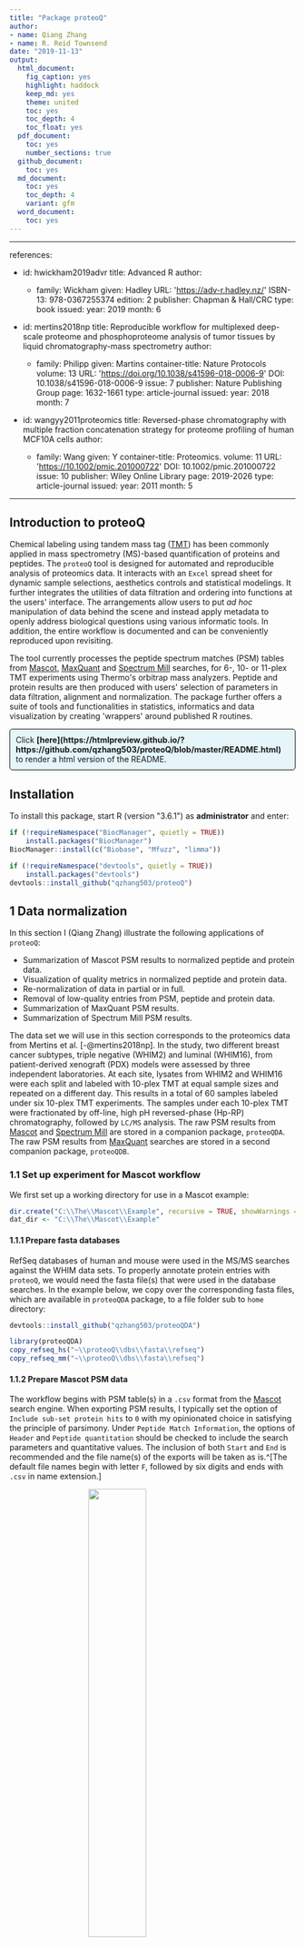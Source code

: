 ```yaml
---
title: "Package proteoQ"
author:
- name: Qiang Zhang
- name: R. Reid Townsend
date: "2019-11-13"
output:
  html_document:
    fig_caption: yes
    highlight: haddock
    keep_md: yes
    theme: united
    toc: yes
    toc_depth: 4
    toc_float: yes
  pdf_document:
    toc: yes
    number_sections: true
  github_document:
    toc: yes
  md_document:
    toc: yes
    toc_depth: 4
    variant: gfm
  word_document:
    toc: yes
---
```


---
references:
- id: hwickham2019advr
  title: Advanced R
  author:
  - family: Wickham
    given: Hadley
  URL: 'https://adv-r.hadley.nz/'
  ISBN-13: 978-0367255374
  edition: 2
  publisher: Chapman & Hall/CRC
  type: book
  issued:
    year: 2019
    month: 6

- id: mertins2018np
  title: Reproducible workflow for multiplexed deep-scale proteome and phosphoproteome analysis of tumor tissues by liquid chromatography-mass spectrometry
  author:
  - family: Philipp
    given: Martins
  container-title: Nature Protocols
  volume: 13
  URL: 'https://doi.org/10.1038/s41596-018-0006-9'
  DOI: 10.1038/s41596-018-0006-9
  issue: 7
  publisher: Nature Publishing Group
  page: 1632-1661
  type: article-journal
  issued:
    year: 2018
    month: 7
    
- id: wangyy2011proteomics
  title: Reversed-phase chromatography with multiple fraction concatenation strategy for proteome profiling of human MCF10A cells
  author:
  - family: Wang
    given: Y
  container-title: Proteomics.
  volume: 11
  URL: 'https://10.1002/pmic.201000722'
  DOI: 10.1002/pmic.201000722
  issue: 10
  publisher: Wiley Online Library
  page: 2019-2026
  type: article-journal
  issued:
    year: 2011
    month: 5
---

<style>
p.comment {
background-color: #e5f5f9;
padding: 10px;
border: 1px solid black;
margin-left: 0px;
border-radius: 5px;
}

</style>





## Introduction to proteoQ
Chemical labeling using tandem mass tag ([TMT](https://en.wikipedia.org/wiki/Tandem_mass_tag)) has been commonly applied in mass spectrometry (MS)-based quantification of proteins and peptides. The `proteoQ` tool is designed for automated and reproducible analysis of proteomics data. It interacts with an `Excel` spread sheet for dynamic sample selections, aesthetics controls and statistical modelings. It further integrates the utilities of data filtration and ordering into functions at the users' interface. The arrangements allow users to put *ad hoc* manipulation of data behind the scene and instead apply metadata to openly address biological questions using various informatic tools. In addition, the entire workflow is documented and can be conveniently reproduced upon revisiting.  

The tool currently processes the peptide spectrum matches (PSM) tables from [Mascot](https://http://www.matrixscience.com/), [MaxQuant](https://www.maxquant.org/) and [Spectrum Mill](https://www.agilent.com/en/products/software-informatics/masshunter-suite/masshunter-for-life-science-research/spectrum-mill) searches, for 6-, 10- or 11-plex TMT experiments using Thermo's orbitrap mass analyzers. Peptide and protein results are then produced with users' selection of parameters in data filtration, alignment and normalization. The package further offers a suite of tools and functionalities in statistics, informatics and data visualization by creating 'wrappers' around published R routines.  

<p class="comment">
Click <strong>[here](https://htmlpreview.github.io/?https://github.com/qzhang503/proteoQ/blob/master/README.html)</strong> to render a html version of the README.  
</p>

## Installation
To install this package, start R (version "3.6.1") as **administrator** and enter:  


```r
if (!requireNamespace("BiocManager", quietly = TRUE))
    install.packages("BiocManager")
BiocManager::install(c("Biobase", "Mfuzz", "limma"))

if (!requireNamespace("devtools", quietly = TRUE))
    install.packages("devtools")
devtools::install_github("qzhang503/proteoQ")
```

## 1 Data normalization 
In this section I (Qiang Zhang) illustrate the following applications of `proteoQ`:  

* Summarization of Mascot PSM results to normalized peptide and protein data. 
* Visualization of quality metrics in normalized peptide and protein data.
* Re-normalization of data in partial or in full.
* Removal of low-quality entries from PSM, peptide and protein data.
* Summarization of MaxQuant PSM results.  
* Summarization of Spectrum Mill PSM results.  

The data set we will use in this section corresponds to the proteomics data from Mertins et al. [-@mertins2018np]. In the study, two different breast cancer subtypes, triple negative (WHIM2) and luminal (WHIM16), from patient-derived xenograft (PDX) models were assessed by three independent laboratories. At each site, lysates from WHIM2 and WHIM16 were each split and labeled with 10-plex TMT at equal sample sizes and repeated on a different day. This results in a total of 60 samples labeled under six 10-plex TMT experiments. The samples under each 10-plex TMT were fractionated by off-line, high pH reversed-phase (Hp-RP) chromatography, followed by `LC/MS` analysis. The raw PSM results from [Mascot](https://http://www.matrixscience.com/) and [Spectrum Mill](https://www.agilent.com/en/products/software-informatics/masshunter-suite/masshunter-for-life-science-research/spectrum-mill) are 
stored in a companion package, `proteoQDA`. The raw PSM results from [MaxQuant](https://www.maxquant.org/) searches are stored in a second companion package, `proteoQDB`.  

### 1.1 Set up experiment for Mascot workflow
We first set up a working directory for use in a Mascot example:  


```r
dir.create("C:\\The\\Mascot\\Example", recursive = TRUE, showWarnings = FALSE)
dat_dir <- "C:\\The\\Mascot\\Example"
```

#### 1.1.1 Prepare fasta databases
RefSeq databases of human and mouse were used in the MS/MS searches against the WHIM data sets. To properly annotate protein entries with `proteoQ`, we would need the fasta file(s) that were used in the database searches. In the example below, we copy over the corresponding fasta files, which are available in `proteoQDA` package, to a file folder sub to `home` directory:


```r
devtools::install_github("qzhang503/proteoQDA")

library(proteoQDA)
copy_refseq_hs("~\\proteoQ\\dbs\\fasta\\refseq")
copy_refseq_mm("~\\proteoQ\\dbs\\fasta\\refseq")
```

#### 1.1.2 Prepare Mascot PSM data
The workflow begins with PSM table(s) in a `.csv` format from the [Mascot](https://http://www.matrixscience.com/) search engine. When exporting PSM results, I typically set the option of `Include sub-set protein hits` to `0` with my opinionated choice in satisfying the principle of parsimony. Under `Peptide Match Information`, the options of `Header` and `Peptide quantitation` should be checked to include the search parameters and quantitative values. The inclusion of both `Start` and `End` is recommended and the file name(s) of the exports will be taken as is.^[The default file names begin with letter `F`, followed by six digits and ends with `.csv` in name extension.]  

<img src="images\mascot\mascot_export.png" width="45%" style="display: block; margin: auto;" />

The same peptide sequence under different PSM files can be assigned to different protein IDs when [inferring](https://www.ncbi.nlm.nih.gov/m/pubmed/21447708/) proteins from peptides using algorithms such as greedy set cover. To escape from the ambiguity in protein inference, I typically enable the option of `Merge MS/MS files into single search` in [Mascot Daemon](http://www.matrixscience.com/daemon.html).^[There are cases that the same peptide sequence being assigned to different proteins remain unambiguous. For example, peptide `MENGQSTAAK` can be found from either the middle region of protein `NP_510965` or the N-terminal of protein `NP_001129505`. In case of the additional information of protein, not peptide, N-terminal acetylation, the sequence can only come from `NP_001129505` between the two candidate proteins. In addition to handling such exceptions, the nomenclature in `proteoQ` will annotate the former as `K.MENGQSTAAK.L` and the later as `-._MENGQSTAAK.L`.] If the option is disabled, peptide sequences that have been assigned to multiple protein IDs will be removed for now when constructing peptide reports.  

<img src="images\mascot\mascot_daemon.png" width="45%" style="display: block; margin: auto;" />

The merged search may become increasingly cumbersome with growing data sets. In this example, I combined the MS peak lists from the Hp-RP fractions within the same 10-plex TMT experiment, but not the lists across experiments. This results in a total of six pieces of PSM results in `Mascot` exports. To get us started, we go ahead and copy over the PSM files that we have prepared in `proteoQDA` to the working directory:  


```r
cptac_csv_1(dat_dir)
```

#### 1.1.3 Prepare metadata
The workflow involves an `Excel` template containing the metadata of multiplex experiments, including experiment numbers, TMT channels, LC/MS injection indices, sample IDs, reference channels, `RAW` MS data file names and additional fields from users. The default file name for the experimental summary is `expt_smry.xlsx`. If samples were fractionated off-line prior to `LC/MS`, a second `Excel` template will also be filled out to link multiple `RAW` MS file names that are associated to the same sample IDs. The default file name for the fractionation summary is `frac_smry.xlsx`. ^[To extract the names of RAW MS files under a `raw_dir` folder: `extract_raws(raw_dir)`. Very occasionally, there may be RAW files without PSM contributions. In this case, the file names will be shown as missing by the program and need to be removed from `expt_smry.xlsx` or `frac_smry.xlsx`. The function `extract_psm_raws(dat_dir)` was developed to extract the list of RAW files that are actually present in PSM files.] Unless otherwise mentioned, we will assume these default file names throughout the document.  

Columns in the `expt_smry.xlsx` are approximately divided into the following three tiers: (1) `essential`, (2) `optional default` and (3) `optional open`. We supply the required information of the TMT experiments under the essential columns. The optional default columns serve as the fields for convenient lookups in sample selection, grouping, ordering, aesthetics etc. For instance, the program will by default look for values under the `Color` column if no instruction was given in the color coding of a PCA plot. The optional open fields on the other hand allow us to define our own analysis and aesthetics. For instance, we may openly define multiple columns of contrasts at different levels of granularity for uses in statistical modelings. Description of the column keys can be found from the help document by entering `?proteoQ::load_expts` from a `R` console.  

<img src="images\installation\three_tier_expt_smry.png" width="80%" style="display: block; margin: auto;" />

We next copy over a pre-compiled `expt_smry.xlsx` and a `frac_smry.xlsx` to the working directory:  


```r
cptac_expt_1(dat_dir)
cptac_frac_1(dat_dir)
```

We now have all the pieces that are required by `proteoQ` in place. Let's have a quick glance at the `expt_smry.xlsx` file. We note that no reference channels were indicated under the column `Reference`. With `proteoQ`, the `log2FC` of each species in a given sample is calculated either (*a*) in relative to the reference(s) within each multiplex TMT experiment or (*b*) to the mean of all samples in the same experiment if reference(s) are absent. Hence, the later approach will be employed to the exemplary data set that we are working with. In this special case, the `mean(log2FC)` for a given species in each TMT experiment is averaged from five `WHIM2` and five `WHIM16` aliquots, which are biologically equivalent across TMT experiments.  

#### 1.1.4 Load experiment
As a final step of the setup, we will load the experimental summary into a work space:  


```r
library(proteoQ)
load_expts()
```

### 1.2 Summarise Mascot PSMs 
PSMs are MS/MS events that lead to peptide identication at certain confidence levels. The evidences in PSMs can then be summarised to peptide and protein findings using various descriptive statistics. In this section, we will apply `proteoQ` to summarise PSM data into peptide and protein reports. 

#### 1.2.1 Process PSMs
We start the section by processing the PSM files exported directly from `Mascot` searches.  

##### 1.2.1.1 normPSM
The core utility for the processing of PSM data is `normPSM`:


```r
# process PSMs with in-function filtration of data by arguments `filter_`
normPSM(
  group_psm_by = pep_seq, 
  group_pep_by = gene, 
  fasta = c("~\\proteoQ\\dbs\\fasta\\refseq\\refseq_hs_2013_07.fasta", 
            "~\\proteoQ\\dbs\\fasta\\refseq\\refseq_mm_2013_07.fasta"), 
  rptr_intco = 3000,
  rm_craps = TRUE,
  rm_krts = FALSE,
  rm_outliers = FALSE, 
  annot_kinases = TRUE,	
  plot_rptr_int = TRUE, 
  plot_log2FC_cv = TRUE, 
  
  filter_psms = exprs(pep_expect <= .1, pep_score >= 15), 
  filter_by_more = exprs(pep_rank == 1),
)
```

At `group_psm_by = pep_seq`, PSM entries with the same primary peptide sequence but different variable modifications will be grouped for analysis using descriptive statistics. At `group_psm_by = pep_seq_mod`, PSMs will be grouped according to the unique combination of the primary sequences and the variable modifications of peptides. Analogously, `group_pep_by` specify the grouping of peptides by either protein accession names or gene names. The `fasta` argument points to the two RefSeq fasta files that were used in MS/MS searches. The `log2FC` of peptide data will be aligned by median centering across samples for PSM data. More description of `normPSM` can be found by accessing its help document via `?normPSM`.  

PSM outliers will be assessed at a basis of per peptide and per sample at `rm_outliers = TRUE`, which can be a slow process for large data sets. To circumvent repeated efforts in the assessment of PSM outliers, we may set `rm_outliers = FALSE` and `plot_rptr_int = TRUE` when first executing `normPSM()`. We then visually inspect the distributions of reporter-ion intensity. Empirically, PSMs with reporter-ion intensity less than 3,000 are trimmed and  samples with median intensity that is 2/3 or less to the average of majority samples are removed from further analysis.^[The sample removal and PSM re-processing can be achieved by deleting the corresponding entries under the column `Sample_ID` in `expt_smry.xlsx`, followed by the re-execution of `normPSM()`.]  

The `normPSM` function can take additional, user-defined arguments of `dot-dot-dot` [see @hwickham2019advr, ch. 6] for the row filtration of data using logical conditions. In the above example, we have limited ourselves to peptide entries with `pep_expect <= 0.1` and `pep_score` `>= 15` by supplying the variable argument (vararg) of `filter_psms`. We further filtered the data at `pep_rank == 1` with another vararg of `filter_by_more`. The creation and assignment of varargs need to follow a format of `filter_blahblah = exprs(cdn1, cdn2, ..., cond_last)`. Note that the names of varargs on the lhs start with the character string of `filter_` to indicate the task of data filtration. On the rhs, `pep_expect`, `pep_score` and `pep_rank` are column keys that can be found from the PSM data. Backticks will be needed for column keys containing white space(s) and/or special character(s): `` `key with space (sample id in parenthesis)` ``.  

I am new to `R`. It looks like that base `R` does not support the direct assignment of logical expressions to function arguments. To get around this, I took advantage of the facility of non-standard evaluation in `rlang` package in that the logical conditions are supplied within the round parenthesis after `exprs`. Next, the `proteoQ` program will obtain the expression(s) on the rhs of each vararg statment by performing a bare evaluation using `rlang::eval_bare`. Following that, a tidy evaluation by `rlang::eval_tidy` will be coupled to a local facility in `proteoQ` to do the real work of data filtrations ([see @hwickham2019advr, ch. 20]). 

The approach of data filtration taken by `normPSM` might at first looks strange; however, it allows me to perform data filtration in a integrated way. As mentioned in the beginning, a central theme of `proteoQ` is to reduce or avoid direct data manipulations but utilizes metadata to control both data columns and rows. With the self-containedness in data filtration (and data ordering later), I can readily recall and reproduce what I had done when revisiting the system after an extended peroid. Otherwise, I would likely need *ad hoc* operations by mouse clicks or writing ephemeral R scripts, and soon forget what I have done.  

##### 1.2.1.2 purgePSM
To finish our discussion of PSM processing, let us consider having one more bash in data cleanup. At present, the `purgePSM` facility can be used for data purging by the CV of peptides from contributing PSMs. Namely, quantitations that have yielded peptide CV greater than a user-supplied cut-off will be replaced with NA. This process takes place sample (column)-wisely by *flushing* away *inferior goods* under each data channel. The process is different to the above `filter_` in that there is no *row removals* with purging, not until all-NA rows are encountered.  

<p class="comment">
Data nullification by `purgePSM` is an irreversible process. If you are still experimenting this feature, make a copy of files `\PSM\TMTset1_LCMSinj1_PSM_N.txt` et al. before proceed. Similarly for `purgePep` that we will soon discuss, make a copy of file `Peptide\Peptide.txt` before proceed.
</p>

Earlier this section, we have set `plot_log2FC_cv = TRUE` when calling `normPSM`. This will plot the distributions of the CV of peptide log2FC. In the event of `plot_log2FC_cv = FALSE`, we can have a second chance in visualzing the distributions of peptide CV before any permanent data nullification:


```r
purgePSM ()
```

Taking the sample entries under `TMT_Set` one and `LCMS_Injection` one in `label_scheme.xlsx` as an example, we can see that a small portion of peptides have CV greater than 0.5 at log2 scale (**Figure 1A**).  

<div class="figure" style="text-align: center">
<img src="images\psm\purge\psm_no_purge.png" alt="**Figure 1A-1C.** CV of peptide log2FC. Left: no CV cut-off; middle: CV cut-off at 0.5; right: CV cut-off at 95 percentile." width="30%" /><img src="images\psm\purge\psm_maxcv_purge.png" alt="**Figure 1A-1C.** CV of peptide log2FC. Left: no CV cut-off; middle: CV cut-off at 0.5; right: CV cut-off at 95 percentile." width="30%" /><img src="images\psm\purge\psm_qt_purge.png" alt="**Figure 1A-1C.** CV of peptide log2FC. Left: no CV cut-off; middle: CV cut-off at 0.5; right: CV cut-off at 95 percentile." width="30%" />
<p class="caption">**Figure 1A-1C.** CV of peptide log2FC. Left: no CV cut-off; middle: CV cut-off at 0.5; right: CV cut-off at 95 percentile.</p>
</div>

Quantitative differences greater than 0.5 at a log2 scale is relatively large in TMT experiments,^[On top of technical variabilities, the ranges of CV may be further subject to the choice of reference materials. Examples are available in Lab 3.1.] which can be in part ascribed to a phenomenum called peptide co-isolation and co-fragmentation in reporter ion-based MS experiments. We might, for instance, perform an additional cleanup by removing column-wisely data points with CV greater than 0.5 (**Figure 1B**):  


```r
purgePSM (
  max_cv = 0.5,
)
```

The above method using a flat cut-off would probably fall short if the ranges of CV are vastly different across samples (see [Lab 3.1](### 3.1 Reference choices)). Alternatively, we can remove low-quality data points using a CV percentile, let's say at 95%, for each sample (**Figure 1C**):  


```r
# copy back `\PSM\TMTset1_LCMSinj1_PSM_N.txt` et al. before proceed
# otherwise the net effect will be additive to the prior(s)
purgePSM (
  pt_cv = 0.95,
)
```

In the event of both `pt_cv` and `max_cv` being applied to nullify data, they follow the precedence of `pt_cv > max_cv`. When needed, we can overrule the default by executing `purgePSM` sequentially at a custom order:  


```r
# at first no worse than 0.5
purgePSM (
  max_cv = 0.5,
)

# next `pt_cv` on top of `max_cv`
purgePSM (
  pt_cv = 0.95,
)
```

The data purge is also additive w.r.t. to repetative analysis. In the following example, we are actually perform data cleanup at a CV threshold of 90%:  


```r
# at first 95%
purgePSM (
  pt_cv = 0.95,
)

# next 95% of 95%
purgePSM (
  pt_cv = 0.95,
)
```

While multiple PSMs carry information about the precision in peptide measures, the above single-sample variance does not inform sampling errors prior to peptide separations. For instance, the same peptide species from a given sample remain indistinguishable/exchangeable prior to the off-line fractionation. As a result, the CV shown by `normPSM` or `purgePSM` mainly tell us the uncertainty of measures beyond the point of peptide parting.  

*NB:* CV is sensitive to outliers and some large CV in peptide quantitations may be merely due to a small number of bad measures. Although the option of `rm_outliers` was set to `FALSE` during our earlier call to `normPSM`, I think it is generally a good idea to have `rm_outliers = TRUE`.  

#### 1.2.2 Summarize PSMs to peptides
In this section, we summarise the PSM results to peptides with `normPep` and optional `purgePep`.  

##### 1.2.2.1 normPep
The core utility for the summary of PSMs to peptides is `normPep`:  


```r
# peptide reports
normPep(
  method_psm_pep = median,
  method_align = MGKernel,
  range_log2r = c(5, 95),
  range_int = c(5, 95),
  n_comp = 3,
  seed = 749662,
  maxit = 200,
  epsilon = 1e-05,

  filter_by = exprs(pep_n_psm >= 2),
)
```

The `log2FC` of peptide data will be aligned by median centering across samples by default. If `method_align = MGKernel` is chosen, `log2FC` will be aligned under the assumption of multiple Gaussian kernels.^[Density kernel estimates can occasionally capture spikes in the profiles of log2FC during data alignment. Users will need to inspect the alignment of ratio histograms and may optimize the data normalization in full with different combinations of tuning parameters or in part against a subset of samples, before proceeding to the next steps.]  The parameter `n_comp` defines the number of Gaussian kernels and `seed` set a seed for reproducible fittings. The parameters `range_log2r` and `range_int` define the range of `log2FC` and the range of reporter-ion intensity, respectively, for use in the scaling of standard deviation across samples.  

In the exemplary vararg statement of `filter_by`, we set a threshold in the minimum number of identifying PSMs for peptides. If we are not interested in mouse peptides from the pdx samples, We can specify similarly that `species == "human"`, or more precisely, `species != "mouse"`.^[Intermediate peptide results for each TMT plex and LCMS injection are purposely leave under the same file foler as that of `Peptide.txt` so that users can tell the column keys and explore more about the options in the row filtration of data.] Sometimes, it may remain unclear on proper data filtration at the early stage of analysis. In that case, we may need additional quality assessments that we will soon explore. Alternatively, we may keep as much information as possible and apply varargs in downstream analysis. For more description of `normPep`, one can access its help document via `?normPep`.  

##### 1.2.2.2 purgePep
Analogously to the PSM processing, we may nullify data points of peptides by specifying a cut-off in their protein CVs:  


```r
# no purging
purgePep()

# or purge column-wisely by max CV
purgePep (
  max_cv = 0.5,
  filename = "by_maxcv.png",  
)

# or purge column-wisely by CV percentile
purgePep (
  pt_cv = 0.5,
  filename = "by_ptcv.png",
)
```

*NB:* The above single-sample CVs of proteins are based on ascribing peptides, which thus do not inform the uncertainty in sample handling prior to the parting of protein entities, for example, the enzymatic breakdown of proteins in a typical MS-based proteomic workflow. On the other hand, the peptide log2FC have been previously summarized by the median statistics from contributing PSMs. Putting these two togother, the CV by `purgePep` describes approximately the uncentainty in sample handling from the breakdown of proteins to the off-line fractionation of peptides.  

##### 1.2.2.3 pepHist  
We next compare the `log2FC` profiles with and without scaling normalization:^[`normPep()` will report log2FC results both before and after the scaling of standard deviations.]  


```r
# without scaling
pepHist(
  scale_log2r = FALSE, 
  ncol = 10,
)

# with scaling  
pepHist(
  scale_log2r = TRUE, 
  ncol = 10,
)
```

By default, the above calls will look for none void entries under column `Select` in `expt_smry.xlsx`. This will results in histogram plots with 60 panels in each, which may not be easy to explore as a whole. In stead, we will break the plots down by their data origins. We begin with modifying the `expt_smry.xlsx` file by adding the columns `BI`, `JHU` and `PNNL`. Each of the new columns includes sample entries that are tied to their laboratory origins (the columns are actually already in the `expt_smry.xlsx`).  

[![Select subsets](https://img.youtube.com/vi/3B5et8VY3hE/0.jpg)](https://www.youtube.com/embed/3B5et8VY3hE)

We now are ready to plot histograms for each subset of the data.^[System parameters will be automatically updated from the modified `expt_smry.xlsx`] In this document, we only display the plots using the `BI` subset:  


```r
# without scaling 
pepHist(
  scale_log2r = FALSE, 
  col_select = BI,
  ncol = 5,
  filename = Hist_BI_N.png, 
)

# with scaling 
pepHist(
  scale_log2r = TRUE, 
  col_select = BI,
  ncol = 5,
  filename = Hist_BI_Z.png, 
)
```

*NB*: We interactively told `pepHist()` that we are interested in sample entries under the newly created `BI` column. Behind the scene, the interactions are facilitated by [`openxlsx`](https://cran.r-project.org/web/packages/openxlsx/openxlsx.pdf) via the reading of the `Setup` workbook in `expt_smry.xlsx`. We also supply a file name, assuming that we want to keep the earlierly generated plots with default file names of `Peptide_Histogram_N.png` and `Peptide_Histogram_Z.png`.  

<div class="figure" style="text-align: center">
<img src="images\peptide\histogram\peptide_bi_gl1_n.png" alt="**Figure 2.** Histograms of peptide log2FC. Left: `scale_log2r = FALSE`; right, `scale_log2r = TRUE`" width="45%" /><img src="images\peptide\histogram\peptide_bi_gl1_z.png" alt="**Figure 2.** Histograms of peptide log2FC. Left: `scale_log2r = FALSE`; right, `scale_log2r = TRUE`" width="45%" />
<p class="caption">**Figure 2.** Histograms of peptide log2FC. Left: `scale_log2r = FALSE`; right, `scale_log2r = TRUE`</p>
</div>

As expected, the widths of `log2FC` profiles become more comparable after the scaling normalization. However, such adjustment may cause artifacts when the standard deviaiton across samples are genuinely different. I typically test `scale_log2r` at both `TRUE` and `FALSE`, then make a choice in data scaling together with my a priori knowledge of the characteristics of both samples and references.^[The default is `scale_log2r = TRUE` throughout the package. When calling functions involved parameter `scale_log2r`, users can specify explicitly `scale_log2r = FALSE` if needed, or more preferably define its value under the global environment.] We will use the same data set to illustrate the impacts of reference selections in scaling normalization in [Lab 3.1](### 3.1 Reference choices). Alignment of `log2FC` against housekeeping or normalizer protein(s) is also available. This seems suitable when sometime the quantities of proteins of interest are different across samples where the assumption of constitutive expression for the vast majority of proteins may not hold.  

It should also be noted that the curves of Gaussian density in histograms are based on the parameters from the latest call to `normPep`. There is a useful side effect when comparing leading and lagging profiles at different data filtration. This may aid the reveal of sample heteroscedasticity and inform the new parameters in renormalization. More examples can be found from the help document via `?pepHist`.  

#### 1.2.3 Summarize peptides to proteins
In this section, we summarise peptides to proteins, for example, using a two-component Gaussian kernel and customized filters.


```r
# protein reports
normPrn(
	method_pep_prn = median, 
	method_align = MGKernel, 
	range_log2r = c(20, 95), 
	range_int = c(5, 95), 
	n_comp = 2, 
	seed = 749662, 
	maxit = 200, 
	epsilon = 1e-05, 
	
	filter_by = exprs(prot_n_psm >= 3, prot_n_pep >= 2), 	
)
```

Similar to the peptide summary, we inspect the alignment and the scaling of ratio profiles:  


```r
# without scaling
prnHist(
  scale_log2r = FALSE, 
  ncol = 10,
  # filter_by = exprs(pep_n_psm >= 10), 
)

# with scaling
prnHist(
  scale_log2r = TRUE, 
  ncol = 10, 
  # filter_by = exprs(pep_n_psm >= 10), 
)
```

*NB:* at this point, we might have reach a consensus on the choice of scaling normalization. If so, it may be plausible to set the value of `scale_log2r` under the Global environment, which is typically the `R` console that we are interacting with.  


```r
# if agree
scale_log2r <- TRUE

# or disagree
scale_logr <- FALSE
```

In this way, we can skip the repetitive setting of `scale_log2r` in our workflow from this point on, and more importantly, prevent ourselves from peppering the values of `TRUE` or `FALSE` in `scale_log2r` from analysis to analysis.  

### 1.3 Renormalize data against column subsets 
A multi-Gaussian kernel can fail capturing the `log2FC` profiles for a subset of samples. This is less an issue with a small number of samples. Using a trial-and-error approach, we can start over with a new combination of parameters, such as a different `seed`, and/or a different range of `scale_log2r` et al. However, the one-size-fit-all attempt may remain inadequate when the number of samples is relatively large. The `proteoQ` allow users to *focus* fit aganist selected samples. This is the job of argument `col_refit`. Let's say we want to re-fit the `log2FC` for samples `W2.BI.TR2.TMT1` and `W2.BI.TR2.TMT2`. We simply add a column, which I named it `Select_sub`, to `expt_smry.xlsx` with the sample entries for re-fit being indicated under the column:  
  
<img src="images\peptide\histogram\partial_refit.png" width="80%" style="display: block; margin: auto;" />

We may then execute the following codes with argument `col_refit` being linked to the newly created column:  
  

```r
normPep(
	method_psm_pep = median, 
	method_align = MGKernel, 
	range_log2r = c(5, 95), 
	range_int = c(5, 95), 
	n_comp = 3, 
	seed = 749662, 
	maxit = 200, 
	epsilon = 1e-05, 
	
	filter_by = exprs(prot_n_psm >= 2),
	# filter_by_sp = exprs(species == "human"), 
	col_refit = Select_sub,
)
```

### 1.4 Renormalize data against row subsets
We have earlierly applied the varargs of `filter_` to subset data rows. With this type of arguments, data entries that have failed the filtration criteria will be removed for indicated analysis. This is often not an issue in informatic analysis and visualization as we do not typically store the altered inputs on external devices at the end. Sometimes we may however need to carry out similar tasks based on partial inputs and update the complete set of data for future uses. One of the circumstances is model parameterization by a data subset and to apply the finding(s) to update the complete set.  

Here we will apply the idea for ratio normalization against a subset of peptide entries and update the original peptide table. We use a second category of vararg termed `slice_` for data normalization based on certain rows of data. The utility can futher be coupled to the aforementioned `col_refit` argument for selected sample(s). In the following example, we normalize the `log2FC` using the partial data from argument `slice_at`, for samples under the column `Select_sub` in `expt_smry.xlsx`:  


```r
normPep(
	method_psm_pep = median, 
	method_align = MGKernel, 
	range_log2r = c(5, 95), 
	range_int = c(5, 95), 
	n_comp = 3, 
	seed = 749662, 
	maxit = 200, 
	epsilon = 1e-05, 
	
	# partial data from the selected sample(s) for use in normalization 
	slice_at = exprs(prot_n_psm >= 10, pep_n_psm >= 3),	
	
	# refit samples under column Select_sub in expt_smry.xlsx
	col_refit = Select_sub,
)

# visualization
pepHist(
	scale_log2r = TRUE,
	show_curves = TRUE, 
	show_vline = TRUE,
	xmin = -2, 
	xmax = 2,
	ncol = 10,
	filename = "norm_by_selrows_at_selcols.png",
)
```

The normlization processes against partial data are `permutable` in that we can start from strict to loose conditions or *vice versa*. Also note that the effects on data normlization are additive. In the example shown below, we first normalize against samples under column `BI` with conditions by `slice_bi`, followed by additional procedures against the samples under column `JHU` with conditions by `slice_jhu`:  


```r
normPep(
	method_psm_pep = median, 
	method_align = MGKernel, 
	range_log2r = c(5, 95), 
	range_int = c(5, 95), 
	n_comp = 3, 
	seed = 749662, 
	maxit = 200, 
	epsilon = 1e-05, 
	col_refit = BI,
	slice_bi = exprs(prot_n_psm >= 5, pep_n_psm >= 3),
)

normPep(
	method_psm_pep = median, 
	method_align = MGKernel, 
	range_log2r = c(5, 95), 
	range_int = c(5, 95), 
	n_comp = 3, 
	seed = 749662, 
	maxit = 200, 
	epsilon = 1e-05, 
	col_refit = JHU,
	slice_jhu = exprs(prot_n_psm >= 5, prot_n_pep >= 3),
)
```

### 1.5 Summarize MaxQuant results
In this section, we will process MaxQuant PSMs using the same set of data from CPTAC. The name of a PSM file containg reporter-ion intensities is `msms.txt` defaulted by MaxQuant. In the event of multiple `msms.txt` files for processing, the names need to be formatted in that they all start with `msms` and end with the `.txt` extension.  

The file sizes of the `msms.txt` are relatively large for data used in the demonstration. For simplicity, we will only use the subset that belong to batch one in the CPTAC example. Even so, direct installation by `devtools::install_github` is not yet feasible at this point for large files hosted through [LFS](https://git-lfs.github.com/). One resort is to install [Github Desktop](https://desktop.github.com/), find https://github.com/qiangzhang503/proteoQDB.git, fetch the files and make a local installation through something like `devtools::install(pkg  = "~\\GitHub\\proteoQDB")`. If all goes well with the local installation, we will load `proteoQDB` and copy over the PSM files therein to a working directory: 


```r
# fasta files to database directory if not yet available
library(proteoQDA)
copy_refseq_hs("~\\proteoQ\\dbs\\fasta\\refseq")
copy_refseq_mm("~\\proteoQ\\dbs\\fasta\\refseq")

# exemplary PSM data to working directory
library(proteoQDB)
dir.create("C:\\The\\MQ\\Example", recursive = TRUE, showWarnings = FALSE)
dat_dir <- c("C:\\The\\MQ\\Example")
cptac_mqpsm_txt(dat_dir)
```

Similarly, we copy over the corresponding `expt_smry.xlsx` and `fract_smry.xlsx` files and load the experiment:  


```r
# metadata to working directory
cptac_mqpsm_expt(dat_dir)
cptac_mqpsm_frac(dat_dir)

# metadata upload
library(proteoQ)
load_expts()
```

We next process the PSM data from MaxQuant and perform peptide and protein normlizations. Note that some column keys in MaxQuant outputs contain white space(s) and special character(s) such as parenthesis. In these cases, we will need to quote the column keys with a pair of backticks when applying varargs for data filtration.  


```r
# PSM
normPSM(
  group_psm_by = pep_seq, 
  group_pep_by = gene, 
  fasta = c("~\\proteoQ\\dbs\\fasta\\refseq\\refseq_hs_2013_07.fasta",
            "~\\proteoQ\\dbs\\fasta\\refseq\\refseq_mm_2013_07.fasta"), 
  rptr_intco = 3000,					
  corrected_int = TRUE,
  rm_reverses = TRUE,
  rm_craps = TRUE,
  rm_krts = FALSE,
  rm_outliers = FALSE, 
  annot_kinases = TRUE,	
  plot_rptr_int = TRUE, 
  plot_log2FC_cv = TRUE, 
  
  filter_peps = exprs(PEP <= 0.1), 
)

# optional PSM purging
purgePSM()

# peptides
normPep(
  method_psm_pep = median, 
  method_align = MGKernel, 
  range_log2r = c(5, 95), 
  range_int = c(5, 95), 
  n_comp = 3, 
  seed = 749662, 
  maxit = 200, 
  epsilon = 1e-05, 
  # filter_by = exprs(pep_n_psm >= 2, species == "human"),
)

# optional peptide purging
purgePep()

# proteins
normPrn(
  use_unique_pep = TRUE, 
  method_pep_prn = median, 
  method_align = MGKernel, 
  range_log2r = c(20, 95), 
  range_int = c(5, 95), 
  n_comp = 2, 
  seed = 749662, 
  maxit = 200, 
  epsilon = 1e-05, 
  filter_by = exprs(prot_n_pep >= 2),
)
```

Following the normalizations and cleanups, we can carry out analogous data visualization using the intensity-coded histograms. Note that I have renamed some column keys in the PSM, peptide and protein tables to match their counterparts in `Mascot`. The changes allow me to keep the code more succinct. I apologize if you find it all more difficult to deal with the new names.  

### 1.6 Summarize Spectrum Mill results
The procedures that have been applied to Mascot and MaxQuant examples are also suitable for Spectrum Mill PSMs. There is one difference that the file names of PSMs need to start with `PSMexport` and end with the `ssv` extension. For simplicity, I will only show an exemple in PSM processing:  


```r
normPSM(
  group_psm_by = pep_seq_mod, 
  group_pep_by = gene,
  fasta = c("~\\proteoQ\\dbs\\fasta\\refseq\\refseq_hs_2013_07.fasta",
            "~\\proteoQ\\dbs\\fasta\\refseq\\refseq_mm_2013_07.fasta"), 
  rptr_intco = 3000,
  rm_craps = TRUE,
  rm_krts = FALSE,
  rm_outliers = FALSE, 
  annot_kinases = TRUE, 
  plot_rptr_int = TRUE, 
  plot_log2FC_cv = TRUE, 
  
  filter_peps = exprs(score >= 10), 
)
```


### 1.7 Workflow scripts
Scripts that were used in this document can be accessed via:  


```r
system.file("extdata", "mascot_scripts.R", package = "proteoQ")
system.file("extdata", "maxquant_scripts.R", package = "proteoQ")
```


## 2 Basic informatics
In this section I illustrate the following applications of `proteoQ`:  
  
* Basic informatic analysis against peptide and protein data.
* Linear modeling using contrast fits  

Unless otherwise mentioned, the `in-function filtration` of data by varargs of `filter_` is available throughout this section of informatic analysis. Row ordering of data, indicated by `arrange_`, is available for heat map applications using `pepHM` and `prnHM`.  

### 2.1 MDS and PCA plots
We first visualize MDS, PCA and Euclidean distance against the peptide data. We start with metric MDS for peptide data:  


```r
# all data
pepMDS(
  show_ids = FALSE,
)
```

<div class="figure" style="text-align: center">
<img src="images\peptide\mds\peptide_mds.png" alt="**Figure 3A.** MDS of peptide log2FC at `scale_log2r = TRUE`" width="45%" />
<p class="caption">**Figure 3A.** MDS of peptide log2FC at `scale_log2r = TRUE`</p>
</div>

It is clear that the WHIM2 and WHIM16 samples are well separated by the Euclidean distance of `log2FC` (**Figure 3A**). We next take the `JHU` data subset as an example to explore batch effects in the proteomic sample handling:  


```r
# `JHU` subset
pepMDS(
  col_select = JHU,
  filename = MDS_JHU.png,
  show_ids = FALSE,
)
```

<div class="figure" style="text-align: center">
<img src="images\peptide\mds\mds_jhu.png" alt="**Figure 3B-3C.** MDS of peptide log2FC for the `JHU` subset. Left: original aesthetics; right, modefied aesthetics" width="45%" /><img src="images\peptide\mds\mds_jhu_new_aes.png" alt="**Figure 3B-3C.** MDS of peptide log2FC for the `JHU` subset. Left: original aesthetics; right, modefied aesthetics" width="45%" />
<p class="caption">**Figure 3B-3C.** MDS of peptide log2FC for the `JHU` subset. Left: original aesthetics; right, modefied aesthetics</p>
</div>

We immediately spot that all samples are coded with the same color (**Figure 3B**). This is not a surprise as the values under column `expt_smry.xlsx::Color` are exclusively `JHU` for the `JHU` subset. For similar reasons, the two different batches of `TMT1` and `TMT2` are distinguished by transparency, which is governed by column `expt_smry.xlsx::Alpha`. We may wish to modify the aesthetics using different keys: e.g., color coding by WHIMs and size coding by batches, without the recourse of writing new R scripts. One solution is to link the attributes and sample IDs by creating additional columns in `expt_smry.xlsx`. In this example, we have had coincidentally prepared the column `Shape` and `Alpha` to code WHIMs and batches, respectively, for the `JHU` subset. Therefore, we can recycle them directly to make a new plot (**Figure 3C**):  


```r
# new `JHU` subset
pepMDS(
  col_select = JHU,
  col_fill = Shape, # WHIMs  
  col_size = Alpha, # batches
  filename = MDS_JHU_new_aes.png,
  show_ids = FALSE,
)
```

Accordingly, the `prnMDS` performs `MDS` for protein data. For `PCA` analysis, the corresponding functions are `pepPCA` and `prnPCA` for peptide and protein data, respectively.  

While `MDS` approximates Euclidean distances at a low dimensional space. Sometimes it may be useful to have an accurate view of the distance matrix. Functions `pepEucDist` and `prnEucDist` plot the heat maps of Euclidean distance matrix for peptides and proteins, respectively. They are wrappers of [`pheatmap`](https://cran.r-project.org/web/packages/pheatmap/pheatmap.pdf). Supposed that we are interested in visualizing the distance matrix for the `JHU` subset:  


```r
# `JHU` subset
pepEucDist(
  col_select = JHU,
  annot_cols = c("Shape", "Alpha"),
  annot_colnames = c("WHIM", "Batch"), 
  
  # `pheatmap` parameters 
  display_numbers = TRUE, 
  number_color = "grey30", 
  number_format = "%.1f",
  
  clustering_distance_rows = "euclidean", 
  clustering_distance_cols = "euclidean", 
  
  fontsize = 16, 
  fontsize_row = 20, 
  fontsize_col = 20, 
  fontsize_number = 8, 
  
  cluster_rows = TRUE,
  show_rownames = TRUE,
  show_colnames = TRUE,
  border_color = "grey60", 
  cellwidth = 24, 
  cellheight = 24, 
  width = 14,
  height = 12, 
  
  filename = EucDist_JHU.png,
)
```

Parameter `annot_cols` defines the tracks to be displayed on the top of distrance-matrix plots. In this example, we have choosen `expt_smry.xlsx::Shape` and `expt_smry.xlsx::Alpha`, which encodes the WHIM subtypes and the batch numbers, respectively. Parameter `annot_colnames` allows us to rename the tracks from `Shape` and `Alpha` to `WHIM` and `Batch`, respectively, for better intuition. We can alternatively add columns `WHIM` and `Batch` if we choose not to recycle and rename columns `Shape` and `Alpha`.  

<div class="figure" style="text-align: center">
<img src="images\peptide\mds\eucdist_jhu.png" alt="**Figure 3D.** EucDist of peptide log2FC at `scale_log2r = TRUE`" width="45%" />
<p class="caption">**Figure 3D.** EucDist of peptide log2FC at `scale_log2r = TRUE`</p>
</div>

### 2.2 Correlation plots
In this section, we visualize the batch effects through correlation plots. The `proteoQ` tool currently limits itself to a maximum of 44 samples for a correlation plot. In the document, we will perform correlation analysis against the `PNNL` data subset. By default, samples will be arranged by the alphabetical order for entries under the column `expt_smry.xlsx::Select`. We have learned from the earlier `MDS` analysis that the batch effects are smaller than the differences between `W2` and `W16`. We may wish to put the `TMT1` and `TMT2` groups adjacient to each other for visualization of more nuance batch effects, followed by the comparison of WHIM subtypes. We can achieve this by supervising sample IDs at a customized order. In the `expt_smry.xlsx`, We have prepared an `Order` column where samples within the `JHU` subset were arranged in the descending order of `W2.TMT1`, `W2.TMT2`, `W16.TMT1` and `W16.TMT2`. Now we tell the program to look for the `Order` column for sample arrangement:  


```r
# peptide logFC
pepCorr_logFC(
  col_select = PNNL,
  col_order = Order, 
  filename = PNNL_pep_logfc.png,
)

# protein logFC
prnCorr_logFC(
  col_select = W2,
  col_order = Group,
  filename = PNNL_prn_logfc.png,
)
```

<div class="figure" style="text-align: center">
<img src="images\peptide\corrplot\corr_pnnl.png" alt="**Figure 4A-4B.** Correlation of log2FC for the `PNNL` subset. Left: peptide; right, protein" width="45%" /><img src="images\protein\corrplot\corr_pnnl.png" alt="**Figure 4A-4B.** Correlation of log2FC for the `PNNL` subset. Left: peptide; right, protein" width="45%" />
<p class="caption">**Figure 4A-4B.** Correlation of log2FC for the `PNNL` subset. Left: peptide; right, protein</p>
</div>

To visualize the correlation of intensity data, we can use `pepCorr_logInt` and `prnCorr_logInt` for peptide and protein data, respectively. More details can be assessed via `?pepCorr_logFC`.  

### 2.3 Heat maps
Heat map visualization is commonly applied in data sciences. The corresponding facilities in `proteoQ` are `pepHM` and `prnHM` for peptide and protein data, respectively. They are wrappers of [`pheatmap`](https://cran.r-project.org/web/packages/pheatmap/pheatmap.pdf) with modifications and exception handlings. More details can be found by accessing the help document via `?prnHM`.  

The following shows an example of protein heat map:  


```r
prnHM(
  xmin = -1, 
  xmax = 1, 
  xmargin = 0.1, 
  annot_cols = c("Group", "Color", "Alpha", "Shape"), 
  annot_colnames = c("Group", "Lab", "Batch", "WHIM"), 
  cluster_rows = TRUE, 
  cutree_rows = 10, 
  show_rownames = FALSE, 
  show_colnames = TRUE, 
  fontsize_row = 3, 
  cellwidth = 14, 
  filter_sp = exprs(species == "human"),
)
```

we chose to top annotate the heat map with the metadata that can be found under the columns of `Group`, `Color`, `Alpha` and `Shape` in `expt_smary.xlsx`. For better convention, we rename them to `Group`, `Lab`, `Batch` and `WHIM` to reflect their sample characteristics. We further supplied a vararg of `filter_sp` where we assume exclusive interests in human proteins.  

<div class="figure" style="text-align: center">
<img src="images\protein\heatmap\protein.png" alt="**Figure 5A.** Heat map visualization of protein log2FC" width="80%" />
<p class="caption">**Figure 5A.** Heat map visualization of protein log2FC</p>
</div>

Row ordering of data is also implemented in the heat map utility.  


```r
prnHM(
  xmin = -1, 
  xmax = 1, 
  xmargin = 0.1, 
  annot_cols = c("Group", "Color", "Alpha", "Shape"), 
  annot_colnames = c("Group", "Lab", "Batch", "WHIM"), 
  cluster_rows = FALSE, 
  annot_rows = c("kin_class"), 
  show_rownames = TRUE, 
  show_colnames = TRUE, 
  fontsize_row = 2, 
  cellheight = 2, 
  cellwidth = 14, 
  filter_kin = exprs(kin_attr == TRUE, species == "human"),
  arrange_kin = exprs(kin_order, gene),
  filename = "hukin_by_class.png", 
)
```

In the above example, we applied vararg `filter_kin` to subset human kinases from the protein data set by values under its `kin_attr` and the `species` columns. We further row annotate the heat map with argument `annot_rows`, which will look for values under the `kin_class` column. With the vararg, `arrange_kin`, we supervise the row ordering of kinases by values under the `kin_order` column and then those under the `gene` column. Analogous to the user-supplied `filter_` arguments, the row ordering varargs need to start with `arrange_` to indicate the task of row ordering.  

<div class="figure" style="text-align: center">
<img src="images\protein\heatmap\kinase.png" alt="**Figure 5B.** Heat map visualization of kinase log2FC" width="80%" />
<p class="caption">**Figure 5B.** Heat map visualization of kinase log2FC</p>
</div>

### 2.4 Significance tests and volcano plot visualization
In this section, we first perform the significance analysis of protein data. The approach of contrast fit (Chambers, J. M. Linear models, 1992; Gordon Smyth et al., `limma`) is taken in `proteoQ`. We will first define the contrast groups for significance tests. For this purpose, I have devided the samples by their WHIM subtypes, laboratory locations and batch numbers. This ends up with entries of `W2.BI.TMT1`, `W2.BI.TMT2` etc. under the `expt_smry.xlsx::Term` column. The interactive environment between the Excel file and the `proteoQ` tool allows us to enter more columns of contrasts when needed. For instance, we might also be interested in a more course comparison of inter-laboratory differences without batch effects. The corresponding contrasts of `W2.BI`, `W16.BI` etc. can be found under a pre-made column, `Term_2`. Having these columns in hand, we next perform significance tests and data visualization for protein data:  


```r
# significance tests
prnSig(
  impute_na = FALSE, 
  W2_bat = ~ Term["W2.BI.TMT2-W2.BI.TMT1", 
                  "W2.JHU.TMT2-W2.JHU.TMT1", 
                  "W2.PNNL.TMT2-W2.PNNL.TMT1"], # batches
  W2_loc = ~ Term_2["W2.BI-W2.JHU", 
                    "W2.BI-W2.PNNL", 
                    "W2.JHU-W2.PNNL"], # locations
)

# volcano plots
prnVol()
```

Note that we have informed the `prnSig` utility to look for contrasts under columns `Term` and `Term_2`, followed by the cotrast pairs in square brackets. Pairs of contrasts are separated by commas.  

The `prnVol` utility will by default match the formulae of contrasts with those in `prnSig`; the same is true for peptide analysis. The following plots show the batch difference between two TMT experiments for each of the three laboratories and the location difference between any two laboratories.  

<div class="figure" style="text-align: left">
<img src="images\protein\volcplot\batches.png" alt="**Figure 6A-6B.** Volcano plots of protein log2FC. Left: between batches; right: between locations." width="80%" /><img src="images\protein\volcplot\locations.png" alt="**Figure 6A-6B.** Volcano plots of protein log2FC. Left: between batches; right: between locations." width="80%" />
<p class="caption">**Figure 6A-6B.** Volcano plots of protein log2FC. Left: between batches; right: between locations.</p>
</div>

In general, the special characters of `+` and `-` in contrast terms need to be avoided in linear modeling. However, it may be sporadically convenient to use `A+B` to denote a combined treatment of both `A` and `B`. In the case, we will put the term(s) containing `+` or `-` into a pair of pointy brackets. The syntax in the following hypothetical example will compare the effects of `A`, `B`, `A+B` and the average of `A` and `B` to control `C`.  


```r
# note that <A + B> is one condition whereas (A + B) contains two conditions
prnSig(
  fml = ~ Term["A - C", "B - C", "<A + B> - C", "(A + B)/2 - C"],
)

```

In addition to the fixed effects shown above, significance tests with additive random effects are also supported. Analogous to protein data, peptide data can be analyzed and visualized with `pepSig` and `pepVol`. More examples can be found via `?prnSig` and [Lab 3.3](### 3.3 Random effects) in the document.  

### 2.5 Gene sets under volcano plots
There are a handful of `R` tools for gene set enrichement analysis, such as GSEA, GSVA, gage, to name a few. It may be intuitive as well if we can visualize the enrichment of gene sets under the context of volcano plots at given contrasts. Provided the richness of `R` utilities in linear modelings, the `preoteoQ` takes a naive approach thereafter to visualize the *asymmetricity* of protein probability *p*-values under volcano plots. In the analysis of Gene Set Probability Asymmetricity (`GSPA`), the significance `pVals` of proteins obtained from linear modeling are taken, followed by the calculation of the geometric mean of `pVals` for the groups of up- or down-regulated proteins within a gene set, as well as the corresponding mean `log2FC`. The quotient of the two `pVals` is then taken to represent the significance of enrichment, and the delta of the two `log2FC` for use as the fold change of enrichment. At the input levels, the arguments `pval_cutoff` and `logFC_cutoff` allow us to filter out low impact genes prior to the analysis. On the output levels, argument `gspval_cutoff` sets a threshold in gene set significance for reporting. More details can be found from the help document via `?prnGSPA`. Note that there is no peptide counterpart for the enrichment analysis.  

We began with the analysis of `GSPA` against enrichment terms defined in GO and KEGG data sets:  


```r
prnGSPA(
  impute_na = FALSE,
  pval_cutoff = 5E-2,
  logFC_cutoff = log2(1.2),
  gspval_cutoff = 5E-2,
  gset_nms = c("go_sets", "kegg_sets"),
)
```

The formulae of contrasts will by default match to the those used in `prnSig`. The species will be determined automatically from input data and the corresponding databases will be loaded. In the above example of pdx, databases of `GO` and `KEGG` will be loaded for both human and mouse. If we choose to focus on human proteins, we can add a vararg statement such as `filter_sp = exprs(species == "human")`.  

We next visualize the distribution of protein `log2FC` and `pVal` within gene sets:  


```r
gspaMap(
  show_labels = TRUE,
  pval_cutoff = 5E-3, # significance threshold for mapping
  logFC_cutoff = log2(1.2), # FC threshold for mapping
  gset_nms = c("go_sets"),
  show_sig = p,
  xco = 1.2, # position of two vertical lines for FC
  yco = 0.05, # position of a horizental line for pVal
)
```

This will produce the volcano plots of proteins under gene sets that have passed our selection criteria. Here, we show one of the examples:  

<div class="figure" style="text-align: center">
<img src="images\protein\volcplot\urogenital_system_development.png" alt="**Figure 7A.** An example of volcano plots of protein log2FC under a gene set" width="80%" />
<p class="caption">**Figure 7A.** An example of volcano plots of protein log2FC under a gene set</p>
</div>

The names of gene sets will by default match those provided in `prnGSPA`. Despite in the above example, we chose to plot the results against gene sets in `GO`, not `KEGG`. More details can be accessed from the help document via `?gspaMap`.  

In addition to finding gene sets with significance, `prnGSPA` reports the essential gene sets using a greedy set cover algorithm by [`RcppGreedySetCover`](cran.r-project.org/web/packages/RcppGreedySetCover/RcppGreedySetCover.pdf). The correspondance between essential and all of the gene sets are stored in `essmap_.*.csv` files under the `Protein\GSPA` folder.  

### 2.6 Gene set networks
Gene sets can overlap with one another to varying degrees. We need to ask the same question here: to what extent the signficant sets found from `GSPA` are redundant in relative to any of the essential sets determined by set cover, i.e., what is the intersect in gene IDs between a redundant set and an essential set? For this reason, we have calculated the `fraction` of overlap between gene sets when calling `prnGSPA`. The results are also available in output files such as `Protein\GSPA\essmap_.*.csv`.  

In this section, we first perform simple heat map visualization between all significant gene sets in columns and essential groups in rows.  


```r
prnGSPAHM(
  annot_cols = "ess_idx",
  annot_colnames = "Eset index",
  filename = "all_sets.png", 
)
```

The distance in heat is $D = 1-f$ where $f$ is the fraction of overlap in IDs between two gene sets. The smaller the distance, the greater the overlap is between two gene sets. For convenience, a `distance` column is also made available in the `essmap_.*.csv` file.  

<div class="figure" style="text-align: center">
<img src="images\protein\gspa\all_sets.png" alt="**Figure 7B.** Heat map visualization of the distance between all and essential gene sets. The contrasts are defined in 'prnSig(W2_loc = )' in section 2.4 Significance tests and volcano plot visualization" width="80%" />
<p class="caption">**Figure 7B.** Heat map visualization of the distance between all and essential gene sets. The contrasts are defined in 'prnSig(W2_loc = )' in section 2.4 Significance tests and volcano plot visualization</p>
</div>

As expected, we saw zero overlap between human and mouse gene sets. Within each organism, low-redundancy `red` cells overwhelm the heat map and might have impeded us from capturing high-redudancy terms in `blue`. We can, however, readily de-emphasize the `red` cells by data filtration. In the example shown below, we chose to keep more redundant terms at distances shorter than or equal to 0.33:  


```r
prnGSPAHM(
  filter_by = exprs(distance <= .33),
  filter_sp = exprs(start_with_str("hs", term)), 
  annot_cols = "ess_idx",
  annot_colnames = "Eset index",
  annot_rows = "ess_size", 
  filename = show_human_redundancy.png,
)
```

Note that there is a second `vararg` expression, `exprs(start_with_str("hs", term))`. In this expression, we have used a pseudoname approach to subset terms starting with character string `hs` under the column `term` in `GSPA` result files, which corresponds to human gene sets for both GO and KEGG.^[This will work as GO terms of human start with `hs_` and KEGG terms with `hsa`.] More examples of the pseudoname approach can be found from [Lab 3.2](### 3.2 Data subsets) in this document. More examples of the utility can be found via `?prnGSPAHM`.  

<div class="figure" style="text-align: center">
<img src="images\protein\gspa\show_human_redundancy.png" alt="**Figure 7C.** Heat map visualization of human gene sets at a distance cut-off 0.2" width="80%" />
<p class="caption">**Figure 7C.** Heat map visualization of human gene sets at a distance cut-off 0.2</p>
</div>

Aside from heat maps, `prnGSPAHM` produces the networks of gene sets via [`networkD3`](http://christophergandrud.github.io/networkD3/), for interactive exploration of gene set redundancy.  

<div class="figure" style="text-align: center">
<img src="images\protein\gspa\gspa_connet.png" alt="**Figure 7D.** Snapshots of the networks of biological terms. Left, distance &lt;= 0.8; right, distance &lt;= 0.2." width="40%" /><img src="images\protein\gspa\gspa_redund.png" alt="**Figure 7D.** Snapshots of the networks of biological terms. Left, distance &lt;= 0.8; right, distance &lt;= 0.2." width="40%" />
<p class="caption">**Figure 7D.** Snapshots of the networks of biological terms. Left, distance <= 0.8; right, distance <= 0.2.</p>
</div>


### 2.7 Trend Analysis
The following performs the trend analysis against protein expressions. More information can be found from [`cmeans`](https://www.rdocumentation.org/packages/e1071/versions/1.7-2/topics/cmeans),  [`Mfuzz`](https://www.bioconductor.org/packages/release/bioc/vignettes/Mfuzz/inst/doc/Mfuzz.pdf) and `?anal_prnTrend`. Note that the number of clusters is provided by `n_clust`, which can be a single value or a vector of integers.  


```r
# soft clustering of protein expression data
anal_prnTrend(
  col_order = Order,
  n_clust = c(5:8), 
  
  filter_by_npep = exprs(prot_n_pep >= 2),
)

# visualization
plot_prnTrend(
  col_order = Order,
  n_clust = 6, 
  
  filter_by_npep = exprs(prot_n_pep >= 4),
)
```

The argument `col_order` provides a means to supervise the order of samples in result tables or during the trend visualization. In the above example, the `anal_prnTrend` and `plot_prnTrend` will both look into the field under the `expt_smry.xlsx::Order` column for sample arrangement. At `n_clust = 6`, the correspondence between protein IDs and their cluster assignments is summarised in file `Protein_Trend_Z_n6.csv`. The letter `Z` in the file name denotes the option of `scale_log2r = TRUE`.  

<div class="figure" style="text-align: left">
<img src="images\protein\trend\prn_trend_n6.png" alt="**Figure 8.** Trend analysis of protein log2FC." width="80%" />
<p class="caption">**Figure 8.** Trend analysis of protein log2FC.</p>
</div>

### 2.8 NMF Analysis
The following performs the NMF analysis against protein data. More details can be found from [`NMF`](https://cran.r-project.org/web/packages/NMF/vignettes/NMF-vignette.pdf) and `anal_prnNMF`.  


```r
# load library
library(NMF)

# NMF analysis
anal_prnNMF(
  impute_na = FALSE,
  col_group = Group, # optional a priori knowledge of sample groups
  r = c(5:8),
  nrun = 200, 
  filter_by_npep = exprs(prot_n_pep >= 2),
)

# consensus heat map
plot_prnNMFCon(
  impute_na = FALSE,
  annot_cols = c("Color", "Alpha", "Shape"),
  annot_colnames = c("Lab", "Batch", "WHIM"),
  width = 10,
  height = 10, 
)

# coefficient heat map
plot_prnNMFCoef(
  impute_na = FALSE,
  r = 6, 
  annot_cols = c("Color", "Alpha", "Shape"), 
  annot_colnames = c("Lab", "Batch", "WHIM"), 
  width = 10, 
  height = 10, 
)

# metagene heat map(s)
plot_metaNMF(
  impute_na = FALSE,
  r = 6, 
  annot_cols = c("Color", "Alpha", "Shape"), 
  annot_colnames = c("Lab", "Batch", "WHIM"), 
  
  fontsize = 8, 
  fontsize_col = 5,
)
```

<div class="figure" style="text-align: left">
<img src="images\protein\nmf\prn_nmf_r6_consensus.png" alt="**Figure 9A-9B.** NMF analysis of protein log2FC. Left: concensus; right: coefficients." width="45%" /><img src="images\protein\nmf\prn_nmf_r6_coef.png" alt="**Figure 9A-9B.** NMF analysis of protein log2FC. Left: concensus; right: coefficients." width="45%" />
<p class="caption">**Figure 9A-9B.** NMF analysis of protein log2FC. Left: concensus; right: coefficients.</p>
</div>

### 2.9 STRING Analysis
The following performs the [`STRING`](http://www.string-db.org) analysis of protein-protein interactions. More details can be found from `?getStringDB`.  


```r
getStringDB(
  db_path = "~\\proteoQ\\dbs\\string",
  score_cutoff = .9,
  adjP = FALSE,
  filter_by_sp = exprs(species %in% c("human", "mouse")), 
  filter_by_npep = exprs(n_pep >= 2), 
)
```

The results of protein-protein interaction is summarised in `Protein_STRING_ppi.tsv` and the expression data in `Protein_STRING_expr.tsv`. The files are formatted for direct applications with [`Cytoscape`](https://cytoscape.org). When calling `getStringDB`, the corresponding databases will be downloaded automatically if not yet present locally. One can also choose to download separately the databases for a given `species`:  


```r
dl_stringdbs(
  species = rat,
  db_path = "~\\proteoQ\\dbs\\string", 
)
```

### 2.9 Missing value imputation 
Imputation of peptide and protein data are handle with `pepImp` and `prnImp`. More information can be found from [`mice`](https://cran.r-project.org/web/packages/mice/mice.pdf) and `?prnImp`.  


## 3 Labs  
### 3.1 Reference choices  
In this lab, we explore the effects of reference choices on data normalization and cleanup. 

#### 3.1.1 References on data scaling
We first copy data over to the file directory specified by `temp_dir`, followed by PSM, peptide normalization and histogram visualization of peptide `log2FC`.  


```r
# directory setup
dir.create("C:\\The\\W2_ref\\Example", recursive = TRUE, showWarnings = FALSE)
temp_dir <- "C:\\The\\W2_ref\\Example"

# exemplary data
library(proteoQDA)
cptac_csv_1(temp_dir)
cptac_expt_ref_w2(temp_dir)
cptac_frac_1(temp_dir)

# experiment upload
library(proteoQ)
load_expts(temp_dir, expt_smry_ref_w2.xlsx)

# PSM normalization
normPSM(
  group_psm_by = pep_seq,
  group_pep_by = gene, 
  fasta = c("~\\proteoQ\\dbs\\fasta\\refseq\\refseq_hs_2013_07.fasta", 
            "~\\proteoQ\\dbs\\fasta\\refseq\\refseq_mm_2013_07.fasta"), 
  rptr_intco = 3000,
  rm_craps = TRUE,
  rm_krts = FALSE,
  rm_outliers = FALSE, 
  annot_kinases = TRUE,	
  plot_rptr_int = TRUE, 
  plot_log2FC_cv = TRUE, 
  
  filter_peps = exprs(pep_expect <= .1), 
)

# Peptide normalization
normPep(
  method_psm_pep = median, 
  method_align = MGKernel, 
  range_log2r = c(5, 95), 
  range_int = c(5, 95), 
  n_comp = 3, 
  seed = 749662, 
  maxit = 200, 
  epsilon = 1e-05, 
)

# histogram visualization
pepHist(
  scale_log2r = FALSE, 
  ncol = 9,
)
```

Notice that in the histograms the `log2FC` profiles of `WHIM2` samples are much narrower than those of `WHIM16` (**Figure S1A**). This will occur when a reference is more similar to one group of sample(s) than the other. In our case, the reference is one of `WHIM2`. The difference in the breadth of `log2FC` profiles between the `WHIM16` and the `WHIM2` groups is likely due to the genuine difference in their proteomes. If the above argument is valid, a scaling normalize would moderate, and thus bias, the quantitative difference in proteomes between `WHIM2` and `WHIM16`.  

<div class="figure" style="text-align: center">
<img src="images\peptide\histogram\peptide_ref_w2.png" alt="**Figure S1A.** Histograms of peptide log2FC with a WHIM2 reference." width="80%" />
<p class="caption">**Figure S1A.** Histograms of peptide log2FC with a WHIM2 reference.</p>
</div>

We alternatively seek a "center-of-mass" representation for uses as references. We select one `WHIM2` and one `WHIM16` from each 10-plex TMT. The `proteoQ` tool will average the signals from designated references. Thefore, the derived reference can be viewed as a mid point of the `WHIM2` and the `WHIM16` proteomes. We next perform analogously the data summary and histogram visualization.  


```r
# directory setup
dir.create("C:\\The\\W2_W16_ref\\Example", recursive = TRUE, showWarnings = FALSE)
temp_dir_2 <- "C:\\The\\W2_W16_ref\\Example"

# exemplary data
library(proteoQDA)
cptac_csv_1(temp_dir_2)
expt_smry_ref_w2_w16(temp_dir_2)
cptac_frac_1(temp_dir_2)

# experiment upload
library(proteoQ)
load_expts(temp_dir_2, expt_smry_ref_w2_w16.xlsx)

# PSM normalization
normPSM(
  group_psm_by = pep_seq,
  group_pep_by = gene, 
  fasta = c("~\\proteoQ\\dbs\\fasta\\refseq\\refseq_hs_2013_07.fasta", 
            "~\\proteoQ\\dbs\\fasta\\refseq\\refseq_mm_2013_07.fasta"), 
  rptr_intco = 3000,
  rm_craps = TRUE,
  rm_krts = FALSE,
  rm_outliers = FALSE, 
  annot_kinases = TRUE,	
  plot_rptr_int = TRUE, 
  plot_log2FC_cv = TRUE, 
  
  filter_peps = exprs(pep_expect <= .1), 
)

# peptide normalization
normPep(
	method_psm_pep = median, 
	method_align = MGKernel, 
	range_log2r = c(5, 95), 
	range_int = c(5, 95), 
	n_comp = 3, 
	seed = 749662, 
	maxit = 200, 
	epsilon = 1e-05, 
)

# histogram visualization
pepHist(
  scale_log2r = FALSE, 
  ncol = 8,
)
```

With the new reference, we have achieved `log2FC` profiles that are more comparable in breadth between `WHIM2` and `WHIM16` samples and a subsequent scaling normalization seems more suitable.  

<div class="figure" style="text-align: center">
<img src="images\peptide\histogram\peptide_ref_w2_w16.png" alt="**Figure S1B.** Histograms of peptide log2FC with a combined WHIM2 and WHIM16 reference." width="80%" />
<p class="caption">**Figure S1B.** Histograms of peptide log2FC with a combined WHIM2 and WHIM16 reference.</p>
</div>

#### 3.1.2 References on data CV
In this section, we explore the effects of reference choices on the CV of `log2FC`. For simplicity, we will visualize the peptide data that link to the `BI` subset at batch number one. We first add a new column, let's say `BI_1`, in `expt_smry_ref_w2.xlsx` with the corresponding samples being indicated (see also section 1.3: Renormalize data agaist column subsets). We next display the distributions of proteins CV measured from contributing peptides before data removals (**Figure S1C**):  

<p class="comment">
<strong>Check</strong> the presence of column `BI_1` in `expt_smry_ref_w2.xlsx` before proceed; or update the `proteoQDA` package.  
</p>


```r
# experiment upload
load_expts(temp_dir, expt_smry_ref_w2.xlsx)

# `BI_1` subset
purgePep(
  col_select = BI_1, 
  ymax = 1.2,
  ybreaks = .5,
  width = 8,
  height = 8,
  flip_coord = TRUE, 
  filename = BI_1.png,
)
```

Notice that the CV distributions of `WHIM2` are much narrower than those of `WHIM16`. This makes intuitive sense given that the `log2FC` profiles of WHIM2 are much narrows as well (**Figure S1A**). We might adjust the CV in relative to the widths of `log2FC` profiles with `purgePep(adjSD = TRUE, ...)`. This could help the visualization but probably not solves directly our problem of finding low-quality data entries. One resort may be trimming data points by percentiles:  


```r
purgePep(
  col_select = BI_1, 
  pt_cv = .95, 
  ymax = 1.2,
  ybreaks = .5,
  width = 8,
  height = 8,
  flip_coord = TRUE, 
  filename = BI_1_pt_cv.png,  
)
```

<div class="figure" style="text-align: left">
<img src="images\peptide\purge\BI_1.png" alt="**Figure S1C-S1D.** Protein CV from peptide measures with WHIM2 reference. Left: before trimming; right: after trimming." width="45%" /><img src="images\peptide\purge\BI_1_pt_cv.png" alt="**Figure S1C-S1D.** Protein CV from peptide measures with WHIM2 reference. Left: before trimming; right: after trimming." width="45%" />
<p class="caption">**Figure S1C-S1D.** Protein CV from peptide measures with WHIM2 reference. Left: before trimming; right: after trimming.</p>
</div>


### 3.2 Data subsets
In this lab, we will first apply pseudoname approaches to subset data. The availble pesudonames include  


* `contain_str`: contain a literal string; "PEPTIDES" contain_str "TIDE".  
* `contain_chars_in`: contain some of the characters in a literal string; "PEPTIDES" contain_chars_in "XP".  
* `not_contain_str`: not contain a literal string; "PEPTIDES" not_contain_str "TED".
* `not_contain_chars_in`: not contain any of the characters in a literal string; "PEPTIDES" not_contain_chars_in  "CAB".  
* `start_with_str`: start with a literal string. "PEPTIDES" start_with_str "PEP". 
* `end_with_str`: end with a literal string. "PEPTIDES" end_with_str "TIDES".  
* `start_with_chars_in`: start with one of the characters in a literal string. "PEPTIDES" start_with_chars_in "XP".  
* `ends_with_chars_in`: end with one of the characters in a literal string. "PEPTIDES" ends_with_chars_in "XS".  


These functions are typically coupled to the varargs of `filter_` or `slice_` for the subsetting of data rows based on their names. More information can be found from the help document via `?contain_str`. In the following example, we will apply `contain_chars_in` to subset peptide data.  

The CPTAC publication contains both global and phosphopeptide data from the same samples. This allows us to explore the stoichiometry of phosphopeptide subsets in relative to the combined data sets of `global + phospho` peptides. We first performed a search against the combined data. The search results are available in `proteoQDA`. We next copy the result files over, followed by the analysis and visualization of the `BI` subset:  


```r
# directory setup
dir.create("C:\\The\\Phosphopeptide\\Example", recursive = TRUE, showWarnings = FALSE)
temp_phospho_dir <- "C:\\The\\Phosphopeptide\\Example"

# exemplary data
library(proteoQDA)
cptac_csv_2(temp_phospho_dir)
cptac_expt_2(temp_phospho_dir)
cptac_frac_2(temp_phospho_dir)

# experiment upload
library(proteoQ)
load_expts(temp_phospho_dir, expt_smry.xlsx)

# PSM normalization
# note that `group_psm_by = pep_seq_mod` 
normPSM(
  group_psm_by = pep_seq_mod,
  group_pep_by = gene, 
  fasta = c("~\\proteoQ\\dbs\\fasta\\refseq\\refseq_hs_2013_07.fasta", 
            "~\\proteoQ\\dbs\\fasta\\refseq\\refseq_mm_2013_07.fasta"), 
  rptr_intco = 3000,
  rm_craps = TRUE,
  rm_krts = FALSE,
  rm_outliers = FALSE, 
  annot_kinases = TRUE,	
  plot_rptr_int = TRUE, 
  plot_log2FC_cv = TRUE, 
  
  filter_peps = exprs(pep_expect <= .1), 
)

# peptide normalization
normPep(
  method_psm_pep = median, 
  method_align = MGKernel, 
  range_log2r = c(5, 95), 
  range_int = c(5, 95), 
  n_comp = 3, 
  seed = 749662, 
  maxit = 200, 
  epsilon = 1e-05, 
)

# (a) phospho subsets without y-scaling
pepHist(
  col_select = BI, 
  scale_log2r = TRUE, 
  filter_peps = exprs(contain_chars_in("sty", pep_seq_mod)), 
  scale_y = FALSE, 
  ncol = 4, 
  filename = "BI_pSTY_scaley_no.png",
)

# (b) phospho subsets with y-scaling
pepHist(
  col_select = BI, 
  scale_log2r = TRUE, 
  filter_peps = exprs(contain_chars_in("sty", pep_seq_mod)), 
  scale_y = TRUE, 
  ncol = 4, 
  filename = "BI_pSTY_scaley_yes.png",
)
```

Note that we have applied the new grammer of `contain_chars_in("sty", pep_seq_mod)` to extract character strings containing lower-case letters 's', 't' or 'y' under the `pep_seq_mod` column in `Peptide.txt`. This corresponds to the subsettting of peptides with phosphorylation(s) in serine, thereonine or tyrosine.^[Details on the notation of peptide modifications can be found via `?normPSM`.]  

<div class="figure" style="text-align: left">
<img src="images\peptide\histogram\bi_phospho_scaley_no.png" alt="**Figure S2A-S2B.** Histograms of log2FC. Left: phosphopeptides without y-axix scaling; right: phosphopeptides with y-axix scaling. The density curves are from the combined data of global + phospho." width="45%" /><img src="images\peptide\histogram\bi_phospho_scaley_yes.png" alt="**Figure S2A-S2B.** Histograms of log2FC. Left: phosphopeptides without y-axix scaling; right: phosphopeptides with y-axix scaling. The density curves are from the combined data of global + phospho." width="45%" />
<p class="caption">**Figure S2A-S2B.** Histograms of log2FC. Left: phosphopeptides without y-axix scaling; right: phosphopeptides with y-axix scaling. The density curves are from the combined data of global + phospho.</p>
</div>

Ideally, the profiles of the `log2FC` between the `phospho` subsets and the overall data would either align at the maximum density or perhaps offset by similar distance among replicated samples. In this example, the alginment at maximum density seems to be the case. The observation raises the possibility of measuring the stoichiometry of phosphoproteomes in relative to global data across sample types or conditions.  

In addition to pseudonames, convenience columns such as `pep_mod_protntac` and `pep_mod_sty` are made available in `Peptide.txt`, to indicate the property of peptide modifications of protein N-terminal acetylation and phosphorylation, respectively. We can use alternatively the column keys to subset data, for example, extracting peptides from N-terminal acetylated proteins:  


```r
# (c) N-term acetylation subsets without y-scaling
pepHist(
  col_select = BI, 
  scale_log2r = TRUE, 
  filter_peps = exprs(pep_mod_protntac == TRUE), 
  scale_y = FALSE, 
  ncol = 4, 
  filename = "BI_NAc_scaley_no.png",
)

# (d) N-term acetylation subsets with y-scaling
pepHist(
  col_select = BI, 
  scale_log2r = TRUE, 
  filter_peps = exprs(pep_mod_protntac), 
  scale_y = TRUE, 
  ncol = 4, 
  filename = "BI_NAc_scaley_yes.png",
)
```

<div class="figure" style="text-align: left">
<img src="images\peptide\histogram\bi_nac_scaley_no.png" alt="**Figure S2C-S2D.** Histograms of the log2FC of peptides from N-terminal acetylated proteins. Left:  without y-axix scaling; right: with y-axix scaling." width="45%" /><img src="images\peptide\histogram\bi_nac_scaley_yes.png" alt="**Figure S2C-S2D.** Histograms of the log2FC of peptides from N-terminal acetylated proteins. Left:  without y-axix scaling; right: with y-axix scaling." width="45%" />
<p class="caption">**Figure S2C-S2D.** Histograms of the log2FC of peptides from N-terminal acetylated proteins. Left:  without y-axix scaling; right: with y-axix scaling.</p>
</div>

Pseudonames and convience columns can be used interexchangeably for simple conditions. In the following example, we assume that peptide sequences are under the column `pep_seq_mod` in `Peptide.txt` with variably modified residues in lower case. we can exclude oxidized methione or deamidated asparagine from uses in data normalization:  


```r
normPrn(
  method_pep_prn = median, 
  method_align = MGKernel, 
  range_log2r = c(5, 95), 
  range_int = c(5, 95), 
  n_comp = 2, 
  seed = 749662, 
  maxit = 200, 
  epsilon = 1e-05, 
  slice_by_mn = exprs(not_contain_chars_in("mn", pep_seq_mod)),
)
```

or use alternatively the convience columns, `pep_mod_m` and `pep_mod_n`, for the same purpose:  


```r
normPrn(
  method_pep_prn = median, 
  method_align = MGKernel, 
  range_log2r = c(5, 95), 
  range_int = c(5, 95), 
  n_comp = 2, 
  seed = 749662, 
  maxit = 200, 
  epsilon = 1e-05, 
  slice_by_mn = exprs(pep_mod_m == FALSE, pep_mod_n == FALSE),
)
```

### 3.3 Random effects
Models that incorporate both fixed- and random-effects terms in a linear predictor expression are often termed mixed effects models.  

#### 3.3.1 Single random effect
In proteomic studies involved multiple multiplex `TMT` experiments, the limited multiplicity of isobaric tags requires sample parting into subgroups. Measures in `log2FC` are then obtained within each subgroup by comparing to common reference materials, followed by data bridging across experiments. This setup violates the independence assumption in statistical sampling as the measures of `log2FC` are batched by `TMT` experiments. In this lab, we will use the CPTAC data to test the statistical significance in protein abundance between the `WHIM2` and the `WHIM16` subtypes, by first taking the batch effects into account. We will use mixed-effects models to explore the random effects that were introduced by the data stitching. In case that you would like to find out more about mixed-effects models in R, I found the online [tutorial](http://www.bodowinter.com/tutorial/bw_LME_tutorial2.pdf) a helpful resource.  

We start off by copying over the `expt_smry.xlsx` file, which contains a newly created column, `Term_3`, for terms to be used in the statistical tests of `WHIM2` and `WHIM16`. We also copy over the protein results from `Section 1` of the vignette and carry out the signficance tests with and without random effects.  


```r
# directory setup
dir.create("C:\\The\\Random_effects\\Example", recursive = TRUE, showWarnings = FALSE)
temp_raneff_dir <- "C:\\The\\Random_effects\\Example"

# exemplary data
library(proteoQDA)
cptac_prn_1(temp_raneff_dir)
cptac_expt_3(temp_raneff_dir)
cptac_frac_3(temp_raneff_dir)

# experiment upload
library(proteoQ)
load_expts(temp_raneff_dir, expt_smry.xlsx)

# protein significance tests
prnSig(
  impute_na = FALSE, 
  W2_vs_W16_fix = ~ Term_3["W16-W2"], # fixed effect only
  W2_vs_W16_mix = ~ Term_3["W16-W2"] + (1|TMT_Set), # one fixed and one random effects
)

# volcano plots
prnVol()
```

In the formula linked to argument `W2_vs_W16_mix`, the random effect `(1|TMT_Set)` is an addition to the fix effect `Term_3["W16-W2"]`. The syntax `(1|TMT_Set)` indicates the `TMT_Set` term to be parsed as a random effect. The name of the term is again a column key in `expt_smry.xlsx`. In this example, the `TMT` batches are documented under the column `TMT_Set` and can be applied directly to our formula. Upon the completion of the protein signficance tests, we can analyze analogously the gene set enrichment against these new formulas by calling functions `prnGSPA` and `gspaMAP`.  

#### 3.3.2 Multiple random effects
In this section, we will test the statistical significance in protein abundance changes between the `WHIM2` and the `WHIM16` subtypes, by taking additively both the TMT batch effects and the laboratory effects into account. At the time of writing the document, I don't yet know how to handle multiple random effects using `limma`. Alternatively, I use `lmerTest` to do the work.  

Missing values can frequently fail random-effects modeling with more complex error structures and need additional cares. One workaround is to simply restrict ourselves to entries that are complete in cases. This would lead to a number of proteins not measurable in their statistical significance.  Alternatively, we may seek to fill in missing values using techniques such as multivariate imputation. 

We further note that the laboratory differences are coded under columns `Color` in `expt_smry.xlsx`. We then test the statistical difference between `WHIM2` and `WHIM16` against the following three models:  


```r
# impute NA
prnImp(m = 5, maxit = 5)

# significance tests
prnSig(
  impute_na = TRUE, # otherwise coerce to complete cases 
  method = lm,
  W2_vs_W16_fix = ~ Term_3["W16-W2"], # one fixed effect
  W2_vs_W16_mix = ~ Term_3["W16-W2"] + (1|TMT_Set), # one fixed and one random effect
  W2_vs_W16_mix_2 = ~ Term_3["W16-W2"] + (1|TMT_Set) + (1|Color), # one fixed and two random effects
)

# correlation plots
read.csv(file.path(temp_raneff_dir, "Protein\\Model\\Protein_pVals.txt"), 
         check.names = FALSE, header = TRUE, sep = "\t") %>%
  dplyr::select(grep("pVal\\s+", names(.))) %>% 
  `colnames<-`(c("none", "one", "two")) %>% 
  dplyr::mutate_all(~ -log10(.x)) %>% 
  GGally::ggpairs(columnLabels = as.character(names(.)), labeller = label_wrap_gen(10), title = "", 
    xlab = expression("pVal ("*-log[10]*")"), ylab = expression("pVal ("*-log[10]*")")) 
```

The correlation plots indicate that the random effects of batches and laboratory locations are much smaller than the fixed effect of the biological differences of `WHIM2` and `WHIM16`.  

<div class="figure" style="text-align: center">
<img src="images\protein\model\raneff_models.png" alt="**Figure S3.** Pearson r of protein significance p-values." width="40%" />
<p class="caption">**Figure S3.** Pearson r of protein significance p-values.</p>
</div>


## 4 Column keys

### 4.1 Mascot
The results are reported at the levels of PSMs, peptides and proteins. The order of column keys can vary slightly provided different databases or accession types.  

#### 4.1.1 PSMs
PSMs are reported at the basis of per TMT experiment per series of LC/MS data acquisition. The names of the result files are `TMTset1_LCMSinj1_PSM_N.txt`, `TMTset2_LCMSinj1_PSM_N.txt` et al. with the indeces of TMT experiment and LC/MS injection index being indicated in the names. The column keys are described in [`Matrix Science`](http://www.matrixscience.com/help/csv_headers.html) with the following additions or modifications:  


Header                Descrption                                                                                                                                                                           Note                                                                                                                                                                                                    
--------------------  -----------------------------------------------------------------------------------------------------------------------------------------------------------------------------------  --------------------------------------------------------------------------------------------------------------------------------------------------------------------------------------------------------
prot_hit_num          Ordinal number of the protein hit (or protein family when grouping enabled)                                                                                                          Mascot                                                                                                                                                                                                  
prot_family_member    Ordinal number of the protein family member when grouping enabled                                                                                                                    Mascot                                                                                                                                                                                                  
prot_acc              Protein accession string                                                                                                                                                             Mascot                                                                                                                                                                                                  
prot_desc             Protein description taken from Fasta title line                                                                                                                                      Mascot                                                                                                                                                                                                  
prot_score            Protein Mascot score                                                                                                                                                                 Mascot                                                                                                                                                                                                  
prot_mass             Protein mass                                                                                                                                                                         Mascot                                                                                                                                                                                                  
prot_matches          Count of PSMs                                                                                                                                                                        Mascot                                                                                                                                                                                                  
prot_matches_sig      Count of PSMs that have significant scores under a proposed protein                                                                                                                  Joint Mascot `prot_matches_sig` from individual data sources; PSMs with void reporter-ion intensity are included.                                                                                       
prot_sequences        Count of distinct sequences                                                                                                                                                          Mascot                                                                                                                                                                                                  
prot_sequences_sig    Count of distinct sequences that have significant scores under a proposed protein                                                                                                    Joint Mascot `prot_sequences_sig` from individual data sources; the counts may be greater than `prot_sequences` when peptides with different variable modifications are treated as different identities 
prot_len              The number of amino acid residues under a proposed protein                                                                                                                           Mascot; or proteoQ if absent from Mascot PSM exports                                                                                                                                                    
prot_cover            Protein sequence coverage                                                                                                                                                            Calculated from the union of individual data sources                                                                                                                                                    
prot_...              Additional protein keys from Mascot PSM exports                                                                                                                                      By users                                                                                                                                                                                                
prot_n_psm            Count of significant PSMs in quantitation under a proposed protein                                                                                                                   By each TMT experiment and LC/MS series; the counts exclude entries that are void in reporter-ion intensity or filtered by users                                                                        
prot_n_pep            Count of significant peptide sequences in quantitation under a proposed protein                                                                                                      Cf. `prot_n_psm`                                                                                                                                                                                        
pep_seq_mod           pep_seq with variable modifications in the lower cases                                                                                                                               E.g. "-._mAsGVAVSDGVIK.V" with a methionine oxidation and a serine phosphorylation                                                                                                                      
pep_query             Ordinal number of query after sorting by Mr                                                                                                                                          Mascot                                                                                                                                                                                                  
pep_rank              Peptide sequence match (PSM) rank. If two PSMs have same score they have the same rank.                                                                                              Mascot                                                                                                                                                                                                  
pep_isbold            If grouping enabled, then a significant PSM. Otherwise, indicates this is the highest scoring protein that contains a match to this query.                                           Mascot                                                                                                                                                                                                  
pep_isunique          Peptide sequence is unique to hit (grouping off) or family member (grouping on)                                                                                                      Mascot                                                                                                                                                                                                  
pep_exp_mz            Observed or experimental m/z value                                                                                                                                                   Mascot                                                                                                                                                                                                  
pep_exp_mr            Molecular mass calculated from experimental m/z value                                                                                                                                Mascot                                                                                                                                                                                                  
pep_exp_z             Observed or experimental charge                                                                                                                                                      Mascot                                                                                                                                                                                                  
pep_calc_mr           Molecular mass calculated from matched peptide sequence                                                                                                                              Mascot                                                                                                                                                                                                  
pep_delta             pep_exp_mr – pep_calc_mr                                                                                                                                                             Mascot                                                                                                                                                                                                  
pep_start             Ordinal position of first peptide residue in protein sequence                                                                                                                        Cf. `prot_len`                                                                                                                                                                                          
pep_end               Ordinal position of last peptide residue in protein sequence                                                                                                                         Cf. `prot_len`                                                                                                                                                                                          
pep_miss              Count of missed cleavage sites in peptide                                                                                                                                            Mascot                                                                                                                                                                                                  
pep_score             Mascot score for PSM                                                                                                                                                                 Mascot                                                                                                                                                                                                  
pep_expect            Expectation value for PSM                                                                                                                                                            Mascot                                                                                                                                                                                                  
pep_res_before        Flanking residue on N-term side of peptide                                                                                                                                           Mascot                                                                                                                                                                                                  
pep_seq               One-letter representation of peptide sequences                                                                                                                                       The acetylations of protein N-terminals is indicated by '_' and the flanking residues on the N- or C-terminal side of peptides separated by '.', e.g. "-._MASGVAVSDGVIK.V"                              
pep_res_after         Flanking residue on C-term side of peptide                                                                                                                                           Mascot                                                                                                                                                                                                  
pep_var_mod           Variable modifications from all sources as list of names                                                                                                                             Mascot                                                                                                                                                                                                  
pep_var_mod_pos       Variable modifications as a string of digits, e.g. ’0.0001000.0?. Non-zero digits identify mods according to key in export header. First and last positions are for terminus mods.   Mascot                                                                                                                                                                                                  
pep_summed_mod_pos    When two variable modifications occur at the same site, a string of digits defining the second mod                                                                                   Mascot                                                                                                                                                                                                  
pep_local_mod_pos     Query-level variable modifications as a string of digits. The names of the mods will be listed in pep_var_mod                                                                        Mascot                                                                                                                                                                                                  
pep_scan_title        Scan title taken from peak list                                                                                                                                                      Mascot                                                                                                                                                                                                  
pep_...               Additional peptide keys from Mascot PSM exports                                                                                                                                      By users                                                                                                                                                                                                
pep_n_psm             Counts of significant PSMs in quantitation under a proposed peptide                                                                                                                  Cf. `prot_n_psm`                                                                                                                                                                                        
raw_file              MS file name(s) where peptides or proteins are identified                                                                                                                                                                                                                                                                                                                                    
gene                  Protein gene name                                                                                                                                                                                                                                                                                                                                                                            
acc_type              The type of accession names                                                                                                                                                          One of `refseq_acc`, `uniprot_acc` or `uniprot_id`                                                                                                                                                      
uniprot_id            Uniprot ID                                                                                                                                                                           Optional for UniProt Fasta; the key will become `uniprot_acc` if the primary one is `uniprot_id`                                                                                                        
species               The species of a protein entry                                                                                                                                                                                                                                                                                                                                                               
entrez                Protein Entrez ID                                                                                                                                                                                                                                                                                                                                                                            
kin_attr              The attribute of proteins being kinases                                                                                                                                              Optional at `normPSM(annot_kinases = TRUE, ...)`                                                                                                                                                        
kin_class             The classes of kinases, e.g., TK, TKL...                                                                                                                                             Cf. `kin_attr`                                                                                                                                                                                          
kin_order             The order of "kin_class" from the kinase tree diagram                                                                                                                                Cf. `kin_attr`                                                                                                                                                                                          
is_tryptic            Logical indicating if a sequence belongs to a canonical tryptic peptide                                                                                                              Optional when `pep_start` and `pep_end` are absent from Mascot PSMs                                                                                                                                     
I126 et al.           Reporter-ion intensity from MS/MS ion search                                                                                                                                         Mascot                                                                                                                                                                                                  
N_I126 et al.         Normalized reporter-ion intensity                                                                                                                                                    The calibration factors for the alignment of log2FC are used to scale the reporter-ion intensity                                                                                                        
sd_log2_R126 et al.   Standard deviation of peptide log2FC                                                                                                                                                 Calculated from contributing PSMs under each TMT channel                                                                                                                                                
R126 et al.           Linear FC relative to TMT-126                                                                                                                                                                                                                                                                                                                                                                
log2_R126 et al.      log2FC relative to TMT-126                                                                                                                                                                                                                                                                                                                                                                   
N_log2_R126 et al.    Median-centered log2FC relative to TMT-126                                                                                                                                                                                                                                                                                                                                                   

#### 4.1.2 Peptides
Prior to significance tests, the primary peptide outputs with and without the imputation of NA values are summarized in `Peptide.txt` and `Peptide_impNA.txt`, respectively. The column keys therein are described in the following:  


Header               Descrption                                                                                                                                   Note                                                                                                                              
-------------------  -------------------------------------------------------------------------------------------------------------------------------------------  ----------------------------------------------------------------------------------------------------------------------------------
prot_acc             Protein accession string                                                                                                                     Mascot                                                                                                                            
prot_desc            Protein description taken from Fasta title line                                                                                              Mascot                                                                                                                            
prot_mass            Protein mass                                                                                                                                 Mascot                                                                                                                            
prot_matches_sig     Count of PSMs that have significant scores under a proposed protein                                                                          Cf. PSM keys                                                                                                                      
prot_sequences_sig   Count of distinct sequences that have significant scores under a proposed protein                                                            Cf. PSM keys                                                                                                                      
prot_len             The number of amino acid residues under a proposed protein                                                                                   Cf. PSM keys                                                                                                                      
prot_cover           Protein sequence coverage                                                                                                                    Cf. PSM keys                                                                                                                      
prot_n_psm           Count of significant PSMs in quantitation under a proposed protein                                                                           Joint results from individual PSM tables; the counts exclude entries that are void in reporter-ion intensity or filtered by users 
prot_n_pep           Count of significant peptide sequences in quantitation under a proposed protein                                                              Cf. `prot_n_psm`                                                                                                                  
pep_seq              One-letter representation of peptide sequences                                                                                               Cf. PSM keys; the key will become `pep_seq_mod` at `normPSM(group_psm_by = pep_seq_mod)`                                          
pep_seq_mod          pep_seq with variable modifications in the lower cases                                                                                       Cf. PSM keys; the key will become `pep_seq` at `normPSM(group_psm_by = pep_seq)`                                                  
pep_n_psm            Counts of significant PSMs in quantitation under a proposed peptide                                                                          Cf. `prot_n_psm`                                                                                                                  
pep_isunique         Peptide sequence is unique to hit (grouping off) or family member (grouping on)                                                              Mascot                                                                                                                            
pep_calc_mr          Molecular mass calculated from matched peptide sequence                                                                                      Mascot                                                                                                                            
pep_start            Ordinal position of first peptide residue in protein sequence                                                                                Mascot; or proteoQ if absent from Mascot PSM exports                                                                              
pep_end              Mascot: ordinal position of last peptide residue in protein sequence                                                                         Cf. `pep_start`                                                                                                                   
pep_miss             Count of missed cleavage sites in peptide                                                                                                    Mascot                                                                                                                            
pep_rank             Peptide sequence match (PSM) rank. If two PSMs have same score they have the same rank.                                                      Median description from PSMs                                                                                                      
pep_isbold           If grouping enabled, then a significant PSM; otherwise, indicates this is the highest scoring protein that contains a match to this query.   Cf. `pep_rank`                                                                                                                    
pep_exp_mz           Observed or experimental m/z value                                                                                                           Cf. `pep_rank`                                                                                                                    
pep_exp_mr           Molecular mass calculated from experimental m/z value                                                                                        Cf. `pep_rank`                                                                                                                    
pep_exp_z            Observed or experimental charge                                                                                                              Cf. `pep_rank`                                                                                                                    
pep_delta            pep_exp_mr – pep_calc_mr                                                                                                                     Cf. `pep_rank`                                                                                                                    
pep_score            Mascot score for PSM                                                                                                                         Cf. `pep_rank`                                                                                                                    
pep_expect           Expectation value for PSM                                                                                                                    Geometric-mean description from PSMs                                                                                              
gene                 Protein gene name                                                                                                                                                                                                                                                              
acc_type             The type of accession names                                                                                                                                                                                                                                                    
uniprot_id           Uniprot ID                                                                                                                                   Cf. PSM keys                                                                                                                      
entrez               Protein Entrez ID                                                                                                                                                                                                                                                              
species              The species of a protein entry                                                                                                                                                                                                                                                 
kin_attr             The attribute of proteins being kinases                                                                                                      Cf. PSM keys                                                                                                                      
kin_class            The classes of kinases, e.g., TK, TKL...                                                                                                     Cf. PSM keys                                                                                                                      
kin_order            The order of "kin_class" from the kinase tree diagram                                                                                        Cf. PSM keys                                                                                                                      
is_tryptic           Logical indicating if a sequence belongs to a canonical tryptic peptide                                                                      Cf. PSM keys                                                                                                                      
I... (...)           Reporter-ion intensity                                                                                                                       Calculated from the descriptive statistics by `method_psm_pep` in `normPep()` for indicated samples                               
N_I... (...)         Normalized I... (...)                                                                                                                        The calibration factors for the alignment of log2FC are used to scale the reporter-ion intensity                                  
sd_log2_R (...)      Standard deviation of protein log2FC                                                                                                         Calculated from contributing peptides under each sample                                                                           
log2_R (...)         log2FC relative to reference materials for indicated samples                                                                                 Before normalization                                                                                                              
N_log2_R (...)       Aligned log2_R (...) according to method_align in normPep() without scaling normalization                                                                                                                                                                                      
Z_log2_R (...)       N_log2_R (...) with scaling normalization                                                                                                                                                                                                                                      

#### 4.1.3 Proteins
Prior to significance tests, the primary protein outputs with and without the imputation of NA values are summarized in `Protein.txt` and `Protein_impNA.txt`, respectively. The corresponding column keys are described in the following:  


Header               Descrption                                                                                  Note                                                                                                
-------------------  ------------------------------------------------------------------------------------------  ----------------------------------------------------------------------------------------------------
gene                 Protein gene name                                                                                                                                                                               
prot_cover           Protein sequence coverage                                                                   Cf. PSM keys                                                                                        
prot_acc             Protein accession string                                                                    Mascot                                                                                              
prot_desc            Protein description taken from Fasta title line                                             Mascot                                                                                              
prot_mass            Protein mass                                                                                Mascot                                                                                              
prot_matches_sig     Count of PSMs that have significant scores under a proposed protein                         Cf. PSM keys                                                                                        
prot_sequences_sig   Count of distinct sequences that have significant scores under a proposed protein           Cf. PSM keys                                                                                        
prot_len             The number of amino acid residues under a proposed protein                                  Cf. PSM keys                                                                                        
prot_n_psm           Count of significant PSMs in quantitation under a proposed protein                          Cf. Peptide keys                                                                                    
prot_n_pep           Count of significant peptide sequences in quantitation under a proposed protein             Cf. Peptide keys                                                                                    
acc_type             The type of accession names                                                                                                                                                                     
uniprot_id           Uniprot ID                                                                                  Cf. PSM keys                                                                                        
entrez               Protein Entrez ID                                                                                                                                                                               
species              The species of a protein entry                                                                                                                                                                  
kin_attr             The attribute of proteins being kinases                                                     Cf. PSM keys                                                                                        
kin_class            The classes of kinases, e.g., TK, TKL...                                                    Cf. PSM keys                                                                                        
kin_order            The order of "kin_class" from the kinase tree diagram                                       Cf. PSM keys                                                                                        
I... (...)           Reporter-ion intensity                                                                      Calculated from the descriptive statistics by `method_pep_prn` in `normPrn()` for indicated samples 
N_I... (...)         Normalized I... (...)                                                                       Cf. Peptide keys                                                                                    
log2_R (...)         log2FC relative to reference materials for indicated samples                                Cf. Peptide keys                                                                                    
N_log2_R (...)       Aligned log2_R (...) according to method_align in normPrn() without scaling normalization                                                                                                       
Z_log2_R (...)       N_log2_R (...) with scaling normalization                                                                                                                                                       

### 4.2 MaxQuant
MaxQuant files shares the same folder structure as those of Mascot.  

#### 4.2.1 PSMs
The column keys are defined in [`MaxQuant`](http://www.coxdocs.org/doku.php?id=maxquant:table:msmstable) with the following additions or modifications:  


Header                Descrption                                                                        Note                                                                                                                                                                       
--------------------  --------------------------------------------------------------------------------  ---------------------------------------------------------------------------------------------------------------------------------------------------------------------------
prot_acc              Protein accession string                                                          `Proteins` in MaxQuant                                                                                                                                                     
prot_desc             Protein description taken from Fasta title line                                                                                                                                                                                                              
prot_mass             Protein mass                                                                                                                                                                                                                                                 
prot_len              The number of amino acid residues under a proposed protein                                                                                                                                                                                                   
prot_cover            Protein sequence coverage                                                         Calculated from the union of individual data sources                                                                                                                       
prot_n_psm            Count of significant PSMs in quantitation under a proposed protein                By each TMT experiment and LC/MS series; the counts exclude entries that are void in reporter-ion intensity or filtered by users                                           
prot_n_pep            Count of significant peptide sequences in quantitation under a proposed protein   Cf. `prot_n_psm`                                                                                                                                                           
pep_seq               One-letter representation of peptide sequences                                    The acetylations of protein N-terminals is indicated by '_' and the flanking residues on the N- or C-terminal side of peptides separated by '.', e.g. "-._MASGVAVSDGVIK.V" 
pep_seq_mod           pep_seq with variable modifications in the lower cases                            E.g. "-._mAsGVAVSDGVIK.V" with a methionine oxidation and a serine phosphorylation                                                                                         
pep_isunique          Peptide sequence is unique at the levels of protein groups, protein IDs or none   Cf. proteoQ help document via `?normPSM`                                                                                                                                   
pep_res_before        Flanking residue on N-term side of peptide                                                                                                                                                                                                                   
pep_start             Ordinal position of first peptide residue in protein sequence                                                                                                                                                                                                
pep_end               Ordinal position of last peptide residue in protein sequence                                                                                                                                                                                                 
pep_res_after         Flanking residue on C-term side of peptide                                                                                                                                                                                                                   
pep_n_psm             Counts of significant PSMs in quantitation under a proposed peptide               Cf. `prot_n_psm`                                                                                                                                                           
raw_file              MS file name(s) where peptides or proteins are identified                                                                                                                                                                                                    
m/z                   The mass-over-charge of the precursor ion.                                        From MaxQuant                                                                                                                                                              
acc_type              The type of accession names                                                       One of `refseq_acc`, `uniprot_acc` or `uniprot_id`                                                                                                                         
uniprot_id            Uniprot ID                                                                        Optional for UniProt Fasta; the key will become `uniprot_acc` if the primary one is `uniprot_id`                                                                           
entrez                Protein Entrez ID                                                                                                                                                                                                                                            
gene                  Protein gene name                                                                                                                                                                                                                                            
species               The species of a protein entry                                                                                                                                                                                                                               
kin_attr              The attribute of proteins being kinases                                           Optional at `normPSM(annot_kinases = TRUE, ...)`                                                                                                                           
kin_class             The classes of kinases, e.g., TK, TKL...                                          Cf. `kin_attr`                                                                                                                                                             
kin_order             The order of "kin_class" from the kinase tree diagram                             Cf. `kin_attr`                                                                                                                                                             
is_tryptic            Logical indicating if a sequence belongs to a canonical tryptic peptide                                                                                                                                                                                      
...                   More column keys from MaxQuant                                                    Cf. http://www.coxdocs.org/doku.php?id=maxquant:table:msmstable                                                                                                            
I126 et al.           Reporter-ion intensity                                                            Corrected or uncorrected from MaxQuant; c.f. `?normPSM`                                                                                                                    
N_I126 et al.         Normalized reporter-ion intensity                                                 The calibration factors for the alignment of log2FC are used to scale the reporter-ion intensity                                                                           
sd_log2_R126 et al.   Standard deviation of peptide log2FC                                              Calculated from contributing PSMs under each TMT channel                                                                                                                   
R126 et al.           Linear FC relative to TMT-126                                                                                                                                                                                                                                
log2_R126 et al.      log2FC relative to TMT-126                                                                                                                                                                                                                                   
N_log2_R126 et al.    Median-centered log2FC relative to TMT-126                                                                                                                                                                                                                   

#### 4.2.2 Peptides
The column keys in peptide tables are described below:  


Header            Descrption                                                                                  Note                                                                                                                                                                                                                                                                             
----------------  ------------------------------------------------------------------------------------------  ---------------------------------------------------------------------------------------------------------------------------------------------------------------------------------------------------------------------------------------------------------------------------------
prot_acc          Protein accession string                                                                    Cf. PSM keys                                                                                                                                                                                                                                                                     
prot_desc         Protein description taken from Fasta title line                                                                                                                                                                                                                                                                                                                              
prot_mass         Protein mass                                                                                                                                                                                                                                                                                                                                                                 
prot_len          The number of amino acid residues under a proposed protein                                                                                                                                                                                                                                                                                                                   
prot_cover        Protein sequence coverage                                                                   Cf. PSM keys                                                                                                                                                                                                                                                                     
prot_n_psm        Count of significant PSMs in quantitation under a proposed protein                          Joint results from individual PSM tables; the counts exclude entries that are void in reporter-ion intensity or filtered by users                                                                                                                                                
prot_n_pep        Count of significant peptide sequences in quantitation under a proposed protein             Cf. `prot_n_psm`                                                                                                                                                                                                                                                                 
pep_seq           One-letter representation of peptide sequences                                              Cf. PSM keys; the key will become `pep_seq_mod` at `normPSM(group_psm_by = pep_seq_mod)`                                                                                                                                                                                         
pep_seq_mod       pep_seq with variable modifications in the lower cases                                      Cf. PSM keys; the key will become `pep_seq` at `normPSM(group_psm_by = pep_seq)`                                                                                                                                                                                                 
pep_n_psm         Counts of significant PSMs in quantitation under a proposed peptide                         Cf. `prot_n_psm`                                                                                                                                                                                                                                                                 
pep_isunique      Peptide sequence is unique at the levels of protein groups, protein IDs or none             Cf. PSM keys                                                                                                                                                                                                                                                                     
pep_start         Ordinal position of first peptide residue in protein sequence                                                                                                                                                                                                                                                                                                                
pep_end           Mascot: ordinal position of last peptide residue in protein sequence                                                                                                                                                                                                                                                                                                         
gene              Protein gene name                                                                                                                                                                                                                                                                                                                                                            
m/z               The mass-over-charge of the precursor ion.                                                  Cf. PSM keys                                                                                                                                                                                                                                                                     
acc_type          The type of accession names                                                                 Cf. PSM keys                                                                                                                                                                                                                                                                     
entrez            Protein Entrez ID                                                                                                                                                                                                                                                                                                                                                            
uniprot_id        Uniprot ID                                                                                  Cf. PSM keys                                                                                                                                                                                                                                                                     
species           The species of a protein entry                                                                                                                                                                                                                                                                                                                                               
kin_attr          The attribute of proteins being kinases                                                     Cf. PSM keys                                                                                                                                                                                                                                                                     
kin_class         The classes of kinases, e.g., TK, TKL...                                                    Cf. PSM keys                                                                                                                                                                                                                                                                     
kin_order         The order of "kin_class" from the kinase tree diagram                                       Cf. PSM keys                                                                                                                                                                                                                                                                     
is_tryptic        Logical indicating if a sequence belongs to a canonical tryptic peptide                                                                                                                                                                                                                                                                                                      
kin_attr          The attribute of proteins being kinases                                                     Cf. PSM keys                                                                                                                                                                                                                                                                     
kin_class         The classes of kinases, e.g., TK, TKL...                                                    Cf. PSM keys                                                                                                                                                                                                                                                                     
kin_order         The order of "kin_class" from the kinase tree diagram                                       Cf. PSM keys                                                                                                                                                                                                                                                                     
...               More column keys from MaxQuant                                                              Median description for the keys of "Score", "PEP", "Charge", "Mass", "PIF", "Fraction of total spectrum", "Mass error [ppm]",  "Mass error [Da]", "Base peak fraction", "Precursor Intensity", "Precursor Apex Fraction", "Intensity coverage", "Peak coverage", "Combinatorics" 
I... (...)        Reporter-ion intensity                                                                      Calculated from the descriptive statistics by `method_psm_pep` in `normPep()` for indicated samples                                                                                                                                                                              
N_I... (...)      Normalized I... (...)                                                                       The calibration factors for the alignment of log2FC are used to scale the reporter-ion intensity                                                                                                                                                                                 
sd_log2_R (...)   Standard deviation of protein log2FC                                                        Calculated from contributing peptides under each sample                                                                                                                                                                                                                          
log2_R (...)      log2FC relative to reference materials for indicated samples                                Before normalization                                                                                                                                                                                                                                                             
N_log2_R (...)    Aligned log2_R (...) according to method_align in normPep() without scaling normalization                                                                                                                                                                                                                                                                                    
Z_log2_R (...)    N_log2_R (...) with scaling normalization                                                                                                                                                                                                                                                                                                                                    

#### 4.2.3 Proteins
The corresponidng column keys are described below:  


Header           Descrption                                                                                  Note                                                                                                
---------------  ------------------------------------------------------------------------------------------  ----------------------------------------------------------------------------------------------------
gene             Protein gene name                                                                                                                                                                               
prot_cover       Protein sequence coverage                                                                   Cf. PSM keys                                                                                        
prot_acc         Protein accession string                                                                    Cf. PSM keys                                                                                        
prot_desc        Protein description taken from Fasta title line                                                                                                                                                 
prot_mass        Protein mass                                                                                                                                                                                    
prot_len         The number of amino acid residues under a proposed protein                                                                                                                                      
prot_n_psm       Count of significant PSMs in quantitation under a proposed protein                          Cf. Peptide keys                                                                                    
prot_n_pep       Count of significant peptide sequences in quantitation under a proposed protein             Cf. Peptide keys                                                                                    
m/z              The mass-over-charge of the precursor ion.                                                  Cf. PSM keys                                                                                        
acc_type         The type of accession names                                                                                                                                                                     
uniprot_id       Uniprot ID                                                                                  Cf. PSM keys                                                                                        
entrez           Protein Entrez ID                                                                                                                                                                               
species          The species of a protein entry                                                                                                                                                                  
kin_attr         The attribute of proteins being kinases                                                     Cf. PSM keys                                                                                        
kin_class        The classes of kinases, e.g., TK, TKL...                                                    Cf. PSM keys                                                                                        
kin_order        The order of "kin_class" from the kinase tree diagram                                       Cf. PSM keys                                                                                        
is_tryptic       Logical indicating if a sequence belongs to a canonical tryptic peptide                                                                                                                         
...              More column keys from MaxQuant                                                              Median description from peptide data                                                                
I... (...)       Reporter-ion intensity                                                                      Calculated from the descriptive statistics by `method_pep_prn` in `normPrn()` for indicated samples 
N_I... (...)     Normalized I... (...)                                                                       Cf. Peptide keys                                                                                    
log2_R (...)     log2FC relative to reference materials for indicated samples                                Before normalization                                                                                
N_log2_R (...)   Aligned log2_R (...) according to method_align in normPrn() without scaling normalization                                                                                                       
Z_log2_R (...)   N_log2_R (...) with scaling normalization                                                                                                                                                       


## References
